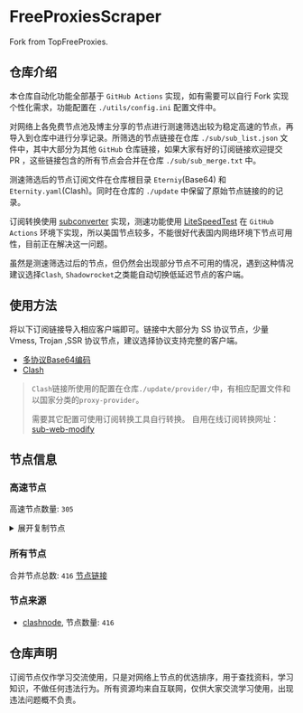 # FreeProxiesScraper

Fork from TopFreeProxies.

## 仓库介绍
本仓库自动化功能全部基于 `GitHub Actions` 实现，如有需要可以自行 Fork 实现个性化需求，功能配置在 `./utils/config.ini` 配置文件中。

对网络上各免费节点池及博主分享的节点进行测速筛选出较为稳定高速的节点，再导入到仓库中进行分享记录。所筛选的节点链接在仓库 `./sub/sub_list.json` 文件中，其中大部分为其他 `GitHub` 仓库链接，如果大家有好的订阅链接欢迎提交 PR ，这些链接包含的所有节点会合并在仓库 `./sub/sub_merge.txt` 中。

测速筛选后的节点订阅文件在仓库根目录 `Eterniy`(Base64) 和 `Eternity.yaml`(Clash)。同时在仓库的 `./update` 中保留了原始节点链接的的记录。

订阅转换使用 [subconverter](https://github.com/tindy2013/subconverter) 实现，测速功能使用 [LiteSpeedTest](https://github.com/xxf098/LiteSpeedTest) 在 `GitHub Actions` 环境下实现，所以美国节点较多，不能很好代表国内网络环境下节点可用性，目前正在解决这一问题。

虽然是测速筛选过后的节点，但仍然会出现部分节点不可用的情况，遇到这种情况建议选择`Clash`, `Shadowrocket`之类能自动切换低延迟节点的客户端。

## 使用方法
将以下订阅链接导入相应客户端即可。链接中大部分为 SS 协议节点，少量 Vmess, Trojan ,SSR 协议节点，建议选择协议支持完整的客户端。

- [多协议Base64编码](https://raw.githubusercontent.com/caijh/FreeProxiesScraper/master/Eternity)
- [Clash](https://raw.githubusercontent.com/caijh/FreeProxiesScraper/master/Eternity.yaml)

>`Clash`链接所使用的配置在仓库`./update/provider/`中，有相应配置文件和以国家分类的`proxy-provider`。
>
>需要其它配置可使用订阅转换工具自行转换。
>自用在线订阅转换网址：[sub-web-modify](https://sub.v1.mk/)

## 节点信息
### 高速节点
高速节点数量: `305`
<details>
  <summary>展开复制节点</summary>

    vmess://eyJ2IjoiMiIsInBzIjoiMDQtMDAwMy1ERSIsImFkZCI6ImpwLTEuYW5ld3N0YXJ0LmN5b3UiLCJwb3J0IjoiNTA2MSIsInR5cGUiOiJub25lIiwiaWQiOiI4ZmU4ZWUyMi1lNzkyLTM2MDAtOGY5ZS0zYWRjZmY5MWIxNWEiLCJhaWQiOiIwIiwibmV0Ijoid3MiLCJwYXRoIjoiLyIsImhvc3QiOiJqcC0xLmFuZXdzdGFydC5jeW91IiwidGxzIjoidGxzIn0=
    vmess://eyJ2IjoiMiIsInBzIjoiMDQtMDAwNC1ERSIsImFkZCI6ImpwNi0xLmFuZXdzdGFydC5jeW91IiwicG9ydCI6IjUwNjEiLCJ0eXBlIjoibm9uZSIsImlkIjoiOGZlOGVlMjItZTc5Mi0zNjAwLThmOWUtM2FkY2ZmOTFiMTVhIiwiYWlkIjoiMCIsIm5ldCI6IndzIiwicGF0aCI6Ii8iLCJob3N0IjoianA2LTEuYW5ld3N0YXJ0LmN5b3UiLCJ0bHMiOiJ0bHMifQ==
    vmess://eyJ2IjoiMiIsInBzIjoiMDQtMDAwNS1ERSIsImFkZCI6InVzLTEuYW5ld3N0YXJ0LmN5b3UiLCJwb3J0IjoiNTA2MSIsInR5cGUiOiJub25lIiwiaWQiOiI4ZmU4ZWUyMi1lNzkyLTM2MDAtOGY5ZS0zYWRjZmY5MWIxNWEiLCJhaWQiOiIwIiwibmV0Ijoid3MiLCJwYXRoIjoiLyIsImhvc3QiOiJ1cy0xLmFuZXdzdGFydC5jeW91IiwidGxzIjoidGxzIn0=
    vmess://eyJ2IjoiMiIsInBzIjoiMDQtMDAwNi1ERSIsImFkZCI6InVzNi0xLmFuZXdzdGFydC5jeW91IiwicG9ydCI6IjUwNjEiLCJ0eXBlIjoibm9uZSIsImlkIjoiOGZlOGVlMjItZTc5Mi0zNjAwLThmOWUtM2FkY2ZmOTFiMTVhIiwiYWlkIjoiMCIsIm5ldCI6IndzIiwicGF0aCI6Ii8iLCJob3N0IjoidXM2LTEuYW5ld3N0YXJ0LmN5b3UiLCJ0bHMiOiJ0bHMifQ==
    trojan://c18c641c-4b4e-3a56-a833-547431535747@178.239.124.90:443?allowInsecure=1&sni=cloudsync-prod.s3.amazonaws.com#04-0007-JP
    trojan://c18c641c-4b4e-3a56-a833-547431535747@43.160.203.70:443?allowInsecure=1&sni=upos-hz-mirrorakam.akamaized.net#04-0008-SG
    vmess://eyJ2IjoiMiIsInBzIjoiMDQtMDEwOS1SRUxBWSIsImFkZCI6InM0LmRiLWxpbmswMi50b3AiLCJwb3J0IjoiMjA4NiIsInR5cGUiOiJub25lIiwiaWQiOiI0Yjk0Y2EwZi03NGQ1LTM0ZGYtYjlkYy03YjYwYzkzY2YyMjYiLCJhaWQiOiIwIiwibmV0Ijoid3MiLCJwYXRoIjoiL2RhYmFpLmluMTA0LjE4LjMxLjE0NCIsImhvc3QiOiJzNC5kYi1saW5rMDIudG9wIiwidGxzIjoiIn0=
    vmess://eyJ2IjoiMiIsInBzIjoiMDQtMDExMC1SRUxBWSIsImFkZCI6InMxLmRiLWxpbmswMi50b3AiLCJwb3J0IjoiODA4MCIsInR5cGUiOiJub25lIiwiaWQiOiI0Yjk0Y2EwZi03NGQ1LTM0ZGYtYjlkYy03YjYwYzkzY2YyMjYiLCJhaWQiOiIwIiwibmV0Ijoid3MiLCJwYXRoIjoiL2RhYmFpLmluMTA0LjE2LjE0LjIwMCIsImhvc3QiOiJzMS5kYi1saW5rMDIudG9wIiwidGxzIjoiIn0=
    vmess://eyJ2IjoiMiIsInBzIjoiMDQtMDExMS1SRUxBWSIsImFkZCI6InM1LmNuLWRiLnRvcCIsInBvcnQiOiI4MCIsInR5cGUiOiJub25lIiwiaWQiOiI0Yjk0Y2EwZi03NGQ1LTM0ZGYtYjlkYy03YjYwYzkzY2YyMjYiLCJhaWQiOiIwIiwibmV0Ijoid3MiLCJwYXRoIjoiL2RhYmFpLmluMTcyLjY0LjM2LjE3MyIsImhvc3QiOiJzNS5jbi1kYi50b3AiLCJ0bHMiOiIifQ==
    vmess://eyJ2IjoiMiIsInBzIjoiMDQtMDExMi1SRUxBWSIsImFkZCI6InMyLmNuLWRiLnRvcCIsInBvcnQiOiIyMDk1IiwidHlwZSI6Im5vbmUiLCJpZCI6IjRiOTRjYTBmLTc0ZDUtMzRkZi1iOWRjLTdiNjBjOTNjZjIyNiIsImFpZCI6IjAiLCJuZXQiOiJ3cyIsInBhdGgiOiIvZGFiYWkuaW4xMDQuMjEuNDAuNzEiLCJob3N0IjoiczIuY24tZGIudG9wIiwidGxzIjoiIn0=
    vmess://eyJ2IjoiMiIsInBzIjoiMDQtMDExMy1SRUxBWSIsImFkZCI6InMzLmNuLWRiLnRvcCIsInBvcnQiOiI4MCIsInR5cGUiOiJub25lIiwiaWQiOiI0Yjk0Y2EwZi03NGQ1LTM0ZGYtYjlkYy03YjYwYzkzY2YyMjYiLCJhaWQiOiIwIiwibmV0Ijoid3MiLCJwYXRoIjoiL2RhYmFpLmluMTcyLjY3LjYzLjI1MiIsImhvc3QiOiJzMy5jbi1kYi50b3AiLCJ0bHMiOiIifQ==
    vmess://eyJ2IjoiMiIsInBzIjoiMDQtMDExNC1SRUxBWSIsImFkZCI6InMxLmRiLWxpbmswMi50b3AiLCJwb3J0IjoiMjA1MiIsInR5cGUiOiJub25lIiwiaWQiOiI0Yjk0Y2EwZi03NGQ1LTM0ZGYtYjlkYy03YjYwYzkzY2YyMjYiLCJhaWQiOiIwIiwibmV0Ijoid3MiLCJwYXRoIjoiL2RhYmFpLmluMTA0LjE2Ljk4LjE1NiIsImhvc3QiOiJzMS5kYi1saW5rMDIudG9wIiwidGxzIjoiIn0=
    vmess://eyJ2IjoiMiIsInBzIjoiMDQtMDExNS1SRUxBWSIsImFkZCI6InM0LmNuLWRiLnRvcCIsInBvcnQiOiIyMDgyIiwidHlwZSI6Im5vbmUiLCJpZCI6IjRiOTRjYTBmLTc0ZDUtMzRkZi1iOWRjLTdiNjBjOTNjZjIyNiIsImFpZCI6IjAiLCJuZXQiOiJ3cyIsInBhdGgiOiIvZGFiYWkuaW4xMDQuMjUuMjU0LjEyMCIsImhvc3QiOiJzNC5jbi1kYi50b3AiLCJ0bHMiOiIifQ==
    vmess://eyJ2IjoiMiIsInBzIjoiMDQtMDExNi1OT1dIRVJFIiwiYWRkIjoiMTIubWFtYW1hamQuc2l0ZSIsInBvcnQiOiIyMzYxMiIsInR5cGUiOiJub25lIiwiaWQiOiIxZTk2YWNmMi1lNTFmLTNiYjQtODY0Mi1jMjIyNjYyYzkwODAiLCJhaWQiOiIyIiwibmV0Ijoid3MiLCJwYXRoIjoiLyIsImhvc3QiOiIxMi5tYW1hbWFqZC5zaXRlIiwidGxzIjoiIn0=
    vmess://eyJ2IjoiMiIsInBzIjoiMDQtMDExNy1DTiIsImFkZCI6IjE3Lm1hbWFtYWpkLnNpdGUiLCJwb3J0IjoiMjM2MTciLCJ0eXBlIjoibm9uZSIsImlkIjoiMWU5NmFjZjItZTUxZi0zYmI0LTg2NDItYzIyMjY2MmM5MDgwIiwiYWlkIjoiMiIsIm5ldCI6IndzIiwicGF0aCI6Ii8iLCJob3N0IjoiMTcubWFtYW1hamQuc2l0ZSIsInRscyI6IiJ9
    vmess://eyJ2IjoiMiIsInBzIjoiMDQtMDExOC1DTiIsImFkZCI6IjExLm1hbWFtYWpkLnNpdGUiLCJwb3J0IjoiMjM2MTEiLCJ0eXBlIjoibm9uZSIsImlkIjoiMWU5NmFjZjItZTUxZi0zYmI0LTg2NDItYzIyMjY2MmM5MDgwIiwiYWlkIjoiMiIsIm5ldCI6IndzIiwicGF0aCI6Ii8iLCJob3N0IjoiMTEubWFtYW1hamQuc2l0ZSIsInRscyI6IiJ9
    vmess://eyJ2IjoiMiIsInBzIjoiMDQtMDExOS1DTiIsImFkZCI6IjE5Lm1hbWFtYWpkLnNpdGUiLCJwb3J0IjoiMjM2MTkiLCJ0eXBlIjoibm9uZSIsImlkIjoiMWU5NmFjZjItZTUxZi0zYmI0LTg2NDItYzIyMjY2MmM5MDgwIiwiYWlkIjoiMiIsIm5ldCI6IndzIiwicGF0aCI6Ii8iLCJob3N0IjoiMTkubWFtYW1hamQuc2l0ZSIsInRscyI6IiJ9
    vmess://eyJ2IjoiMiIsInBzIjoiMDQtMDEyMC1DTiIsImFkZCI6IjE2Lm1hbWFtYWpkLnNpdGUiLCJwb3J0IjoiMjM2MTYiLCJ0eXBlIjoibm9uZSIsImlkIjoiMWU5NmFjZjItZTUxZi0zYmI0LTg2NDItYzIyMjY2MmM5MDgwIiwiYWlkIjoiMiIsIm5ldCI6IndzIiwicGF0aCI6Ii8iLCJob3N0IjoiMTYubWFtYW1hamQuc2l0ZSIsInRscyI6IiJ9
    vmess://eyJ2IjoiMiIsInBzIjoiMDQtMDEyMS1DTiIsImFkZCI6IjE4Lm1hbWFtYWpkLnNpdGUiLCJwb3J0IjoiMjM2MTgiLCJ0eXBlIjoibm9uZSIsImlkIjoiMWU5NmFjZjItZTUxZi0zYmI0LTg2NDItYzIyMjY2MmM5MDgwIiwiYWlkIjoiMiIsIm5ldCI6IndzIiwicGF0aCI6Ii8iLCJob3N0IjoiMTgubWFtYW1hamQuc2l0ZSIsInRscyI6IiJ9
    vmess://eyJ2IjoiMiIsInBzIjoiMDQtMDEyMi1OT1dIRVJFIiwiYWRkIjoiMTUubWFtYW1hamQuc2l0ZSIsInBvcnQiOiIyMzYxNSIsInR5cGUiOiJub25lIiwiaWQiOiIxZTk2YWNmMi1lNTFmLTNiYjQtODY0Mi1jMjIyNjYyYzkwODAiLCJhaWQiOiIyIiwibmV0Ijoid3MiLCJwYXRoIjoiLyIsImhvc3QiOiIxNS5tYW1hbWFqZC5zaXRlIiwidGxzIjoiIn0=
    vmess://eyJ2IjoiMiIsInBzIjoiMDQtMDEyMy1OT1dIRVJFIiwiYWRkIjoiNS5tYW1hbWFqZC5zaXRlIiwicG9ydCI6IjIzNjA1IiwidHlwZSI6Im5vbmUiLCJpZCI6IjFlOTZhY2YyLWU1MWYtM2JiNC04NjQyLWMyMjI2NjJjOTA4MCIsImFpZCI6IjIiLCJuZXQiOiJ3cyIsInBhdGgiOiIvIiwiaG9zdCI6IjUubWFtYW1hamQuc2l0ZSIsInRscyI6IiJ9
    vmess://eyJ2IjoiMiIsInBzIjoiMDQtMDEyNC1DTiIsImFkZCI6IjEzLm1hbWFtYWpkLnNpdGUiLCJwb3J0IjoiMjM2MTMiLCJ0eXBlIjoibm9uZSIsImlkIjoiMWU5NmFjZjItZTUxZi0zYmI0LTg2NDItYzIyMjY2MmM5MDgwIiwiYWlkIjoiMiIsIm5ldCI6IndzIiwicGF0aCI6Ii8iLCJob3N0IjoiMTMubWFtYW1hamQuc2l0ZSIsInRscyI6IiJ9
    vmess://eyJ2IjoiMiIsInBzIjoiMDQtMDEyNS1DTiIsImFkZCI6IjE0Lm1hbWFtYWpkLnNpdGUiLCJwb3J0IjoiMjM2MTQiLCJ0eXBlIjoibm9uZSIsImlkIjoiMWU5NmFjZjItZTUxZi0zYmI0LTg2NDItYzIyMjY2MmM5MDgwIiwiYWlkIjoiMiIsIm5ldCI6IndzIiwicGF0aCI6Ii8iLCJob3N0IjoiMTQubWFtYW1hamQuc2l0ZSIsInRscyI6IiJ9
    trojan://5ac4e6b4-239e-33ac-9d82-565a2fec9d64@178.239.124.90:443?allowInsecure=1&sni=akamai.cdn.steampipe.steamcontent.com#04-0453-JP
    trojan://5ac4e6b4-239e-33ac-9d82-565a2fec9d64@43.160.203.70:443?allowInsecure=1&sni=origin-a.akamaihd.net#04-0454-SG
    trojan://5ac4e6b4-239e-33ac-9d82-565a2fec9d64@vd0ee3cg.cs53rvhb.aliyunglsb.com:443?allowInsecure=1&sni=edge.steam-dns.top.comcast.net#04-0455-US
    trojan://1f7b062f-3f47-32fa-b9b4-9b6bcf52e71d@178.239.124.90:443?allowInsecure=1&sni=steampipe-kr.akamaized.net#04-0456-JP
    trojan://1f7b062f-3f47-32fa-b9b4-9b6bcf52e71d@43.160.203.70:443?allowInsecure=1&sni=steampipe.akamaized.net#04-0457-SG
    trojan://1f7b062f-3f47-32fa-b9b4-9b6bcf52e71d@vd0ee3cg.cs53rvhb.aliyunglsb.com:443?allowInsecure=1&sni=www.microsoft365.com#04-0458-US
    trojan://ef440878-dc8e-3d2e-a795-964fa20bb7ab@178.239.124.90:443?allowInsecure=1&sni=akamai.cdn.steampipe.steamcontent.com#04-0459-JP
    trojan://ef440878-dc8e-3d2e-a795-964fa20bb7ab@43.160.203.70:443?allowInsecure=1&sni=origin-a.akamaihd.net#04-0460-SG
    trojan://ef440878-dc8e-3d2e-a795-964fa20bb7ab@vd0ee3cg.cs53rvhb.aliyunglsb.com:443?allowInsecure=1&sni=edge.steam-dns.top.comcast.net#04-0461-US
    trojan://8d567a20-65e0-3c69-ba4f-8fa0d65f5783@178.239.124.90:443?allowInsecure=1&sni=fastly.cdn.steampipe.steamcontent.com#04-0462-JP
    trojan://8d567a20-65e0-3c69-ba4f-8fa0d65f5783@43.160.203.70:443?allowInsecure=1&sni=fastly.cdn.steampipe.steamcontent.com#04-0463-SG
    trojan://8d567a20-65e0-3c69-ba4f-8fa0d65f5783@vd0ee3cg.cs53rvhb.aliyunglsb.com:443?allowInsecure=1&sni=steamcdn-a.akamaihd.net#04-0464-US
    trojan://99a96cc1-e4e8-3ce7-bd39-bd0831f2d2cd@178.239.124.90:443?allowInsecure=1&sni=cloudsync-prod.s3.amazonaws.com#04-0465-JP
    trojan://99a96cc1-e4e8-3ce7-bd39-bd0831f2d2cd@43.160.203.70:443?allowInsecure=1&sni=upos-hz-mirrorakam.akamaized.net#04-0466-SG
    trojan://99a96cc1-e4e8-3ce7-bd39-bd0831f2d2cd@vd0ee3cg.cs53rvhb.aliyunglsb.com:443?allowInsecure=1&sni=steampipe-partner.akamaized.net#04-0467-US
    trojan://400cc531-5230-3679-b357-57d2bd84770f@178.239.124.90:443?allowInsecure=1&sni=akamai.cdn.steampipe.steamcontent.com#04-0468-JP
    trojan://400cc531-5230-3679-b357-57d2bd84770f@43.160.203.70:443?allowInsecure=1&sni=origin-a.akamaihd.net#04-0469-SG
    trojan://400cc531-5230-3679-b357-57d2bd84770f@vd0ee3cg.cs53rvhb.aliyunglsb.com:443?allowInsecure=1&sni=edge.steam-dns.top.comcast.net#04-0470-US
    trojan://6ee87a0d-51a3-375f-b9be-5ba3b7f092de@178.239.124.90:443?allowInsecure=1&sni=edge.steam-dns.top.comcast.net#04-0471-JP
    trojan://6ee87a0d-51a3-375f-b9be-5ba3b7f092de@43.160.203.70:443?allowInsecure=1&sni=steampipe-kr.akamaized.net#04-0472-SG
    trojan://6ee87a0d-51a3-375f-b9be-5ba3b7f092de@vd0ee3cg.cs53rvhb.aliyunglsb.com:443?allowInsecure=1&sni=origin-a.akamaihd.net#04-0473-US
    trojan://0ac885c8-60cb-3701-831b-25ce34ce1156@178.239.124.90:443?allowInsecure=1&sni=cloudsync-prod.s3.amazonaws.com#04-0474-JP
    trojan://0ac885c8-60cb-3701-831b-25ce34ce1156@43.160.203.70:443?allowInsecure=1&sni=upos-hz-mirrorakam.akamaized.net#04-0475-SG
    trojan://0ac885c8-60cb-3701-831b-25ce34ce1156@vd0ee3cg.cs53rvhb.aliyunglsb.com:443?allowInsecure=1&sni=steampipe-partner.akamaized.net#04-0476-US
    trojan://c24b1c03-c1c2-317e-899a-395b4dfc6884@178.239.124.90:443?allowInsecure=1&sni=steamcdn-a.akamaihd.net#04-0477-JP
    trojan://c24b1c03-c1c2-317e-899a-395b4dfc6884@43.160.203.70:443?allowInsecure=1&sni=cloudsync-prod.s3.amazonaws.com#04-0478-SG
    trojan://c24b1c03-c1c2-317e-899a-395b4dfc6884@vd0ee3cg.cs53rvhb.aliyunglsb.com:443?allowInsecure=1&sni=fastly.cdn.steampipe.steamcontent.com#04-0479-US
    trojan://3240a66d-68bd-3ad2-939b-b1a94782e384@178.239.124.90:443?allowInsecure=1&sni=edge.steam-dns.top.comcast.net#04-0480-JP
    trojan://3240a66d-68bd-3ad2-939b-b1a94782e384@43.160.203.70:443?allowInsecure=1&sni=steampipe-kr.akamaized.net#04-0481-SG
    trojan://3240a66d-68bd-3ad2-939b-b1a94782e384@vd0ee3cg.cs53rvhb.aliyunglsb.com:443?allowInsecure=1&sni=origin-a.akamaihd.net#04-0482-US
    trojan://e09cee68-cc19-38b8-8bdd-7522ab61efc0@178.239.124.90:443?allowInsecure=1&sni=cloudsync-prod.s3.amazonaws.com#04-0483-JP
    trojan://e09cee68-cc19-38b8-8bdd-7522ab61efc0@43.160.203.70:443?allowInsecure=1&sni=upos-hz-mirrorakam.akamaized.net#04-0484-SG
    trojan://26b53096-5d2d-3ab8-9bc9-211e85886ce2@178.239.124.90:443?allowInsecure=1&sni=steampipe-partner.akamaized.net#04-0485-JP
    trojan://26b53096-5d2d-3ab8-9bc9-211e85886ce2@43.160.203.70:443?allowInsecure=1&sni=akamai.cdn.steampipe.steamcontent.com#04-0486-SG
    trojan://600d950a-8d82-336c-b3ca-25b684b8cfd8@178.239.124.90:443?allowInsecure=1&sni=edge.steam-dns.top.comcast.net#04-0487-JP
    trojan://600d950a-8d82-336c-b3ca-25b684b8cfd8@43.160.203.70:443?allowInsecure=1&sni=steampipe-kr.akamaized.net#04-0488-SG
    trojan://e3fa8a8b-0ed4-3235-a5ca-8ff240e11581@178.239.124.90:443?allowInsecure=1&sni=www.microsoft365.com#04-0489-JP
    trojan://e3fa8a8b-0ed4-3235-a5ca-8ff240e11581@43.160.203.70:443?allowInsecure=1&sni=fastly.cdn.steampipe.steamcontent.com#04-0490-SG
    trojan://84e2d813-b4a1-37b8-82bb-74aaa787cc3a@178.239.124.90:443?allowInsecure=1&sni=steamcdn-a.akamaihd.net#04-0491-JP
    trojan://f6eb122b-fda8-368c-b06d-791563c02d60@178.239.124.90:443?allowInsecure=1&sni=steampipe-partner.akamaized.net#04-0492-JP
    trojan://f6eb122b-fda8-368c-b06d-791563c02d60@43.160.203.70:443?allowInsecure=1&sni=akamai.cdn.steampipe.steamcontent.com#04-0493-SG
    trojan://ee426bc9-da14-348e-b9ce-fc6b8b9c3607@178.239.124.90:443?allowInsecure=1&sni=edge.steam-dns.top.comcast.net#04-0494-JP
    trojan://ee426bc9-da14-348e-b9ce-fc6b8b9c3607@43.160.203.70:443?allowInsecure=1&sni=steampipe-kr.akamaized.net#04-0495-SG
    trojan://bf159670-2912-3490-97cc-17f2779a4507@178.239.124.90:443?allowInsecure=1&sni=origin-a.akamaihd.net#04-0496-JP
    trojan://bf159670-2912-3490-97cc-17f2779a4507@43.160.203.70:443?allowInsecure=1&sni=www.microsoft365.com#04-0497-SG
    trojan://6da21942-1a23-30c4-ae5b-a8c102a44345@178.239.124.90:443?allowInsecure=1&sni=steampipe.akamaized.net#04-0498-JP
    trojan://6da21942-1a23-30c4-ae5b-a8c102a44345@43.160.203.70:443?allowInsecure=1&sni=steamcdn-a.akamaihd.net#04-0499-SG
    trojan://240a1bb7-9257-3ab7-a73e-912e9da1816f@178.239.124.90:443?allowInsecure=1&sni=edge.steam-dns.top.comcast.net#04-0500-JP
    trojan://240a1bb7-9257-3ab7-a73e-912e9da1816f@43.160.203.70:443?allowInsecure=1&sni=steampipe-kr.akamaized.net#04-0501-SG
    trojan://3cb9b0ff-bcfd-351d-bf41-5eda81110683@178.239.124.90:443?allowInsecure=1&sni=origin-a.akamaihd.net#04-0502-JP
    trojan://3cb9b0ff-bcfd-351d-bf41-5eda81110683@43.160.203.70:443?allowInsecure=1&sni=www.microsoft365.com#04-0503-SG
    trojan://1f717eb9-e8a6-3367-a61f-bc7b49d60309@178.239.124.90:443?allowInsecure=1&sni=steampipe.akamaized.net#04-0504-JP
    trojan://1f717eb9-e8a6-3367-a61f-bc7b49d60309@43.160.203.70:443?allowInsecure=1&sni=steamcdn-a.akamaihd.net#04-0505-SG
    trojan://c3e05e3e-6a00-3500-9ab2-d21d5c078b09@178.239.124.90:443?allowInsecure=1&sni=upos-hz-mirrorakam.akamaized.net#04-0506-JP
    trojan://c3e05e3e-6a00-3500-9ab2-d21d5c078b09@43.160.203.70:443?allowInsecure=1&sni=edge.steam-dns.top.comcast.net#04-0507-SG
    trojan://9be6bb9c-7b59-3d99-b60d-a1e0f3daf40c@178.239.124.90:443?allowInsecure=1&sni=origin-a.akamaihd.net#04-0508-JP
    trojan://9be6bb9c-7b59-3d99-b60d-a1e0f3daf40c@43.160.203.70:443?allowInsecure=1&sni=www.microsoft365.com#04-0509-SG
    trojan://3962543f-3882-3016-8e38-26a79a79a535@178.239.124.90:443?allowInsecure=1&sni=steampipe.akamaized.net#04-0510-JP
    trojan://3962543f-3882-3016-8e38-26a79a79a535@43.160.203.70:443?allowInsecure=1&sni=steamcdn-a.akamaihd.net#04-0511-SG
    trojan://c96e8365-b5c6-3591-bcc5-ade5db81d678@178.239.124.90:443?allowInsecure=1&sni=upos-hz-mirrorakam.akamaized.net#04-0512-JP
    trojan://c96e8365-b5c6-3591-bcc5-ade5db81d678@43.160.203.70:443?allowInsecure=1&sni=edge.steam-dns.top.comcast.net#04-0513-SG
    trojan://d5b58dc6-edfd-33a4-ab5b-be8860d7b75f@178.239.124.90:443?allowInsecure=1&sni=origin-a.akamaihd.net#04-0514-JP
    trojan://d5b58dc6-edfd-33a4-ab5b-be8860d7b75f@43.160.203.70:443?allowInsecure=1&sni=www.microsoft365.com#04-0515-SG
    trojan://c4a6ce51-630d-3d26-b5ce-c5428c4b3d71@178.239.124.90:443?allowInsecure=1&sni=steampipe.akamaized.net#04-0516-JP
    trojan://e45c7a00-7c1b-3301-8a1e-ffd7bb5e7837@178.239.124.90:443?allowInsecure=1&sni=fastly.cdn.steampipe.steamcontent.com#04-0517-JP
    trojan://e45c7a00-7c1b-3301-8a1e-ffd7bb5e7837@43.160.203.70:443?allowInsecure=1&sni=steampipe-partner.akamaized.net#04-0518-SG
    trojan://456fabc3-ce71-3f17-9281-9f4439a9fae4@178.239.124.90:443?allowInsecure=1&sni=upos-hz-mirrorakam.akamaized.net#04-0519-JP
    trojan://456fabc3-ce71-3f17-9281-9f4439a9fae4@43.160.203.70:443?allowInsecure=1&sni=edge.steam-dns.top.comcast.net#04-0520-SG
    trojan://6291fb2e-b0b1-3ad4-a57a-9165260696c8@178.239.124.90:443?allowInsecure=1&sni=origin-a.akamaihd.net#04-0521-JP
    trojan://6291fb2e-b0b1-3ad4-a57a-9165260696c8@43.160.203.70:443?allowInsecure=1&sni=www.microsoft365.com#04-0522-SG
    trojan://01be16a2-346e-3a89-acb4-58dccd73ea11@178.239.124.90:443?allowInsecure=1&sni=steampipe.akamaized.net#04-0523-JP
    trojan://01be16a2-346e-3a89-acb4-58dccd73ea11@43.160.203.70:443?allowInsecure=1&sni=steamcdn-a.akamaihd.net#04-0524-SG
    trojan://6edbda9e-9cc6-369a-a592-0cd2f2ef8515@178.239.124.90:443?allowInsecure=1&sni=fastly.cdn.steampipe.steamcontent.com#04-0525-JP
    trojan://6edbda9e-9cc6-369a-a592-0cd2f2ef8515@43.160.203.70:443?allowInsecure=1&sni=steampipe-partner.akamaized.net#04-0526-SG
    trojan://3bd2b015-1dd7-3868-af31-7effae30ba27@178.239.124.90:443?allowInsecure=1&sni=upos-hz-mirrorakam.akamaized.net#04-0527-JP
    trojan://3bd2b015-1dd7-3868-af31-7effae30ba27@43.160.203.70:443?allowInsecure=1&sni=edge.steam-dns.top.comcast.net#04-0528-SG
    trojan://37b11a8b-95a7-34c5-8137-acf936008424@178.239.124.90:443?allowInsecure=1&sni=steamcdn-a.akamaihd.net#04-0529-JP
    trojan://7de445b4-48b5-3fbc-a1c2-984c0282219e@178.239.124.90:443?allowInsecure=1&sni=steampipe-partner.akamaized.net#04-0530-JP
    trojan://ea67814b-f83e-3cb1-be58-c8ea0182e9fc@178.239.124.90:443?allowInsecure=1&sni=edge.steam-dns.top.comcast.net#04-0531-JP
    trojan://ea67814b-f83e-3cb1-be58-c8ea0182e9fc@43.160.203.70:443?allowInsecure=1&sni=steampipe-kr.akamaized.net#04-0532-SG
    trojan://8d8dca70-790e-3661-90bf-23d684bb661e@178.239.124.90:443?allowInsecure=1&sni=www.microsoft365.com#04-0533-JP
    trojan://8d8dca70-790e-3661-90bf-23d684bb661e@43.160.203.70:443?allowInsecure=1&sni=fastly.cdn.steampipe.steamcontent.com#04-0534-SG
    trojan://a3d484bb-b94a-3320-a887-8abce2a8b63f@178.239.124.90:443?allowInsecure=1&sni=steamcdn-a.akamaihd.net#04-0535-JP
    trojan://6dd5c00d-4177-30b8-8395-569229594c4d@178.239.124.90:443?allowInsecure=1&sni=steampipe-partner.akamaized.net#04-0536-JP
    trojan://6dd5c00d-4177-30b8-8395-569229594c4d@43.160.203.70:443?allowInsecure=1&sni=akamai.cdn.steampipe.steamcontent.com#04-0537-SG
    trojan://cf7a6207-a4cb-3269-bb56-3954605d091e@178.239.124.90:443?allowInsecure=1&sni=edge.steam-dns.top.comcast.net#04-0538-JP
    trojan://cf7a6207-a4cb-3269-bb56-3954605d091e@43.160.203.70:443?allowInsecure=1&sni=steampipe-kr.akamaized.net#04-0539-SG
    trojan://09c23def-aca6-3ea0-9bca-efc2589e06fb@178.239.124.90:443?allowInsecure=1&sni=steampipe-kr.akamaized.net#04-0540-JP
    trojan://676e1b23-6a4b-3fab-ac19-1ec68d9e67cc@43.160.203.70:443?allowInsecure=1&sni=fastly.cdn.steampipe.steamcontent.com#04-0542-SG
    trojan://tg-fq521free@216.24.57.30:443?allowInsecure=1&sni=torjan.xn--xhq44j.eu.org&ws=1&wspath=%2525252F#05-0545-US
    trojan://Aimer@188.164.159.107:2096?allowInsecure=1&sni=epga.aimercc.dpdns.org&ws=1&wspath=%2525252F%2525253Fed%2525253D2560#09-0181-RELAY
    trojan://Aimer@188.164.159.241:2096?allowInsecure=1&sni=epga.aimercc.dpdns.org&ws=1&wspath=%2525252F%2525253Fed%2525253D2560#09-0182-RELAY
    trojan://Aimer@188.164.159.18:443?allowInsecure=1&sni=epga.aimercc.dpdns.org&ws=1&wspath=%2525252F%2525253Fed%2525253D2560#09-0183-RELAY
    trojan://Aimer@188.164.159.55:2096?allowInsecure=1&sni=epga.aimercc.dpdns.org&ws=1&wspath=%2525252F%2525253Fed%2525253D2560#09-0184-RELAY
    trojan://Aimer@188.164.159.171:443?allowInsecure=1&sni=epga.aimercc.dpdns.org&ws=1&wspath=%2525252F%2525253Fed%2525253D2560#09-0185-RELAY
    trojan://Aimer@154.211.8.240:443?allowInsecure=1&sni=epga.aimercc.dpdns.org&ws=1&wspath=%2525252F%2525253Fed%2525253D2560#09-0202-RELAY
    trojan://Aimer@154.211.8.227:2087?allowInsecure=1&sni=epga.aimercc.dpdns.org&ws=1&wspath=%2525252F%2525253Fed%2525253D2560#09-0203-RELAY
    trojan://Aimer@154.211.8.12:2096?allowInsecure=1&sni=epga.aimercc.dpdns.org&ws=1&wspath=%2525252F%2525253Fed%2525253D2560#09-0204-RELAY
    trojan://Aimer@103.116.7.103:2083?allowInsecure=1&sni=epga.aimercc.dpdns.org&ws=1&wspath=%2525252F%2525253Fed%2525253D2560#09-0207-RELAY
    trojan://Aimer@103.116.7.100:2087?allowInsecure=1&sni=epga.aimercc.dpdns.org&ws=1&wspath=%2525252F%2525253Fed%2525253D2560#09-0208-RELAY
    trojan://Aimer@103.116.7.220:2096?allowInsecure=1&sni=epga.aimercc.dpdns.org&ws=1&wspath=%2525252F%2525253Fed%2525253D2560#09-0209-RELAY
    trojan://Aimer@31.43.179.27:443?allowInsecure=1&sni=epga.aimercc.dpdns.org&ws=1&wspath=%2525252F%2525253Fed%2525253D2560#09-0211-RELAY
    trojan://Aimer@154.197.64.189:2087?allowInsecure=1&sni=epga.aimercc.dpdns.org&ws=1&wspath=%2525252F%2525253Fed%2525253D2560#09-0213-RELAY
    trojan://Aimer@154.197.64.252:443?allowInsecure=1&sni=epga.aimercc.dpdns.org&ws=1&wspath=%2525252F%2525253Fed%2525253D2560#09-0214-RELAY
    trojan://Aimer@154.197.64.62:2083?allowInsecure=1&sni=epga.aimercc.dpdns.org&ws=1&wspath=%2525252F%2525253Fed%2525253D2560#09-0215-RELAY
    trojan://Aimer@154.197.64.219:2083?allowInsecure=1&sni=epga.aimercc.dpdns.org&ws=1&wspath=%2525252F%2525253Fed%2525253D2560#09-0216-RELAY
    trojan://Aimer@154.83.2.88:2083?allowInsecure=1&sni=epga.aimercc.dpdns.org&ws=1&wspath=%2525252F%2525253Fed%2525253D2560#09-0217-RELAY
    trojan://Aimer@154.197.64.196:2087?allowInsecure=1&sni=epga.aimercc.dpdns.org&ws=1&wspath=%2525252F%2525253Fed%2525253D2560#09-0218-RELAY
    trojan://Aimer@27.50.49.136:443?allowInsecure=1&sni=epga.aimercc.dpdns.org&ws=1&wspath=%2525252F%2525253Fed%2525253D2560#09-0220-RELAY
    trojan://Aimer@27.50.49.47:2083?allowInsecure=1&sni=epga.aimercc.dpdns.org&ws=1&wspath=%2525252F%2525253Fed%2525253D2560#09-0221-RELAY
    trojan://Aimer@27.50.48.115:2087?allowInsecure=1&sni=epga.aimercc.dpdns.org&ws=1&wspath=%2525252F%2525253Fed%2525253D2560#09-0222-RELAY
    trojan://Aimer@27.50.49.251:2083?allowInsecure=1&sni=epga.aimercc.dpdns.org&ws=1&wspath=%2525252F%2525253Fed%2525253D2560#09-0223-RELAY
    trojan://Aimer@27.50.49.209:2087?allowInsecure=1&sni=epga.aimercc.dpdns.org&ws=1&wspath=%2525252F%2525253Fed%2525253D2560#09-0224-RELAY
    trojan://Aimer@27.50.49.177:8443?allowInsecure=1&sni=epga.aimercc.dpdns.org&ws=1&wspath=%2525252F%2525253Fed%2525253D2560#09-0225-RELAY
    trojan://Aimer@92.243.74.180:8443?allowInsecure=1&sni=epga.aimercc.dpdns.org&ws=1&wspath=%2525252F%2525253Fed%2525253D2560#09-0226-RELAY
    trojan://Aimer@27.50.49.242:8443?allowInsecure=1&sni=epga.aimercc.dpdns.org&ws=1&wspath=%2525252F%2525253Fed%2525253D2560#09-0227-RELAY
    trojan://Aimer@92.243.74.239:8443?allowInsecure=1&sni=epga.aimercc.dpdns.org&ws=1&wspath=%2525252F%2525253Fed%2525253D2560#09-0228-RELAY
    trojan://Aimer@144.34.231.211:443?allowInsecure=1&sni=epga.aimercc.dpdns.org&ws=1&wspath=%2525252F%2525253Fed%2525253D2560#09-0239-US
    trojan://Aimer@154.21.82.84:54626?allowInsecure=1&sni=epga.aimercc.dpdns.org&ws=1&wspath=%2525252F%2525253Fed%2525253D2560#09-0240-US
    trojan://Aimer@154.17.12.30:7000?allowInsecure=1&sni=epga.aimercc.dpdns.org&ws=1&wspath=%2525252F%2525253Fed%2525253D2560#09-0241-US
    trojan://Aimer@154.17.29.47:37802?allowInsecure=1&sni=epga.aimercc.dpdns.org&ws=1&wspath=%2525252F%2525253Fed%2525253D2560#09-0242-US
    trojan://Aimer@154.17.29.55:35307?allowInsecure=1&sni=epga.aimercc.dpdns.org&ws=1&wspath=%2525252F%2525253Fed%2525253D2560#09-0243-US
    trojan://Aimer@154.17.21.201:8443?allowInsecure=1&sni=epga.aimercc.dpdns.org&ws=1&wspath=%2525252F%2525253Fed%2525253D2560#09-0244-US
    trojan://Aimer@154.17.228.151:51839?allowInsecure=1&sni=epga.aimercc.dpdns.org&ws=1&wspath=%2525252F%2525253Fed%2525253D2560#09-0245-US
    trojan://Aimer@154.17.228.19:24869?allowInsecure=1&sni=epga.aimercc.dpdns.org&ws=1&wspath=%2525252F%2525253Fed%2525253D2560#09-0246-US
    trojan://Aimer@23.106.159.63:12110?allowInsecure=1&sni=epga.aimercc.dpdns.org&ws=1&wspath=%2525252F%2525253Fed%2525253D2560#09-0247-US
    trojan://Aimer@154.26.182.37:443?allowInsecure=1&sni=epga.aimercc.dpdns.org&ws=1&wspath=%2525252F%2525253Fed%2525253D2560#09-0248-US
    trojan://Aimer@38.60.92.89:8443?allowInsecure=1&sni=epga.aimercc.dpdns.org&ws=1&wspath=%2525252F%2525253Fed%2525253D2560#09-0249-US
    trojan://Aimer@38.60.92.125:8443?allowInsecure=1&sni=epga.aimercc.dpdns.org&ws=1&wspath=%2525252F%2525253Fed%2525253D2560#09-0250-US
    trojan://Aimer@108.165.152.241:2053?allowInsecure=1&sni=epga.aimercc.dpdns.org&ws=1&wspath=%2525252F%2525253Fed%2525253D2560#09-0251-RELAY
    trojan://Aimer@160.79.105.156:2083?allowInsecure=1&sni=epga.aimercc.dpdns.org&ws=1&wspath=%2525252F%2525253Fed%2525253D2560#09-0252-US
    trojan://Aimer@199.34.228.50:2053?allowInsecure=1&sni=epga.aimercc.dpdns.org&ws=1&wspath=%2525252F%2525253Fed%2525253D2560#09-0253-US
    trojan://Aimer@23.106.155.178:802?allowInsecure=1&sni=epga.aimercc.dpdns.org&ws=1&wspath=%2525252F%2525253Fed%2525253D2560#09-0254-US
    trojan://Aimer@167.68.4.199:2053?allowInsecure=1&sni=epga.aimercc.dpdns.org&ws=1&wspath=%2525252F%2525253Fed%2525253D2560#09-0255-RELAY
    trojan://Aimer@108.165.152.92:2053?allowInsecure=1&sni=epga.aimercc.dpdns.org&ws=1&wspath=%2525252F%2525253Fed%2525253D2560#09-0256-RELAY
    trojan://Aimer@192.9.139.160:443?allowInsecure=1&sni=epga.aimercc.dpdns.org&ws=1&wspath=%2525252F%2525253Fed%2525253D2560#09-0257-US
    trojan://Aimer@198.62.62.192:2083?allowInsecure=1&sni=epga.aimercc.dpdns.org&ws=1&wspath=%2525252F%2525253Fed%2525253D2560#09-0258-US
    trojan://Aimer@108.165.152.59:2087?allowInsecure=1&sni=epga.aimercc.dpdns.org&ws=1&wspath=%2525252F%2525253Fed%2525253D2560#09-0259-RELAY
    trojan://Aimer@108.165.152.239:8443?allowInsecure=1&sni=epga.aimercc.dpdns.org&ws=1&wspath=%2525252F%2525253Fed%2525253D2560#09-0260-RELAY
    trojan://Aimer@192.200.160.15:8443?allowInsecure=1&sni=epga.aimercc.dpdns.org&ws=1&wspath=%2525252F%2525253Fed%2525253D2560#09-0261-US
    trojan://Aimer@108.165.152.78:2083?allowInsecure=1&sni=epga.aimercc.dpdns.org&ws=1&wspath=%2525252F%2525253Fed%2525253D2560#09-0262-RELAY
    trojan://Aimer@192.0.54.7:443?allowInsecure=1&sni=epga.aimercc.dpdns.org&ws=1&wspath=%2525252F%2525253Fed%2525253D2560#09-0263-US
    trojan://Aimer@192.200.160.35:2083?allowInsecure=1&sni=epga.aimercc.dpdns.org&ws=1&wspath=%2525252F%2525253Fed%2525253D2560#09-0264-US
    trojan://Aimer@154.219.5.56:2087?allowInsecure=1&sni=epga.aimercc.dpdns.org&ws=1&wspath=%2525252F%2525253Fed%2525253D2560#09-0265-PE
    trojan://Aimer@130.250.137.63:2083?allowInsecure=1&sni=epga.aimercc.dpdns.org&ws=1&wspath=%2525252F%2525253Fed%2525253D2560#09-0266-US
    trojan://Aimer@161.145.150.29:2083?allowInsecure=1&sni=epga.aimercc.dpdns.org&ws=1&wspath=%2525252F%2525253Fed%2525253D2560#09-0267-US
    trojan://Aimer@160.79.105.160:8443?allowInsecure=1&sni=epga.aimercc.dpdns.org&ws=1&wspath=%2525252F%2525253Fed%2525253D2560#09-0268-US
    trojan://Aimer@199.34.228.71:8443?allowInsecure=1&sni=epga.aimercc.dpdns.org&ws=1&wspath=%2525252F%2525253Fed%2525253D2560#09-0269-US
    trojan://Aimer@108.165.152.18:2087?allowInsecure=1&sni=epga.aimercc.dpdns.org&ws=1&wspath=%2525252F%2525253Fed%2525253D2560#09-0270-RELAY
    trojan://Aimer@135.84.64.77:2096?allowInsecure=1&sni=epga.aimercc.dpdns.org&ws=1&wspath=%2525252F%2525253Fed%2525253D2560#09-0271-US
    trojan://Aimer@161.145.150.26:2087?allowInsecure=1&sni=epga.aimercc.dpdns.org&ws=1&wspath=%2525252F%2525253Fed%2525253D2560#09-0272-US
    trojan://Aimer@108.165.152.202:2083?allowInsecure=1&sni=epga.aimercc.dpdns.org&ws=1&wspath=%2525252F%2525253Fed%2525253D2560#09-0273-RELAY
    trojan://Aimer@199.34.228.191:2096?allowInsecure=1&sni=epga.aimercc.dpdns.org&ws=1&wspath=%2525252F%2525253Fed%2525253D2560#09-0274-US
    trojan://Aimer@167.68.5.248:2087?allowInsecure=1&sni=epga.aimercc.dpdns.org&ws=1&wspath=%2525252F%2525253Fed%2525253D2560#09-0275-RELAY
    trojan://Aimer@66.81.247.230:2096?allowInsecure=1&sni=epga.aimercc.dpdns.org&ws=1&wspath=%2525252F%2525253Fed%2525253D2560#09-0276-RELAY
    trojan://Aimer@216.24.57.1:2053?allowInsecure=1&sni=epga.aimercc.dpdns.org&ws=1&wspath=%2525252F%2525253Fed%2525253D2560#09-0277-US
    trojan://Aimer@108.165.152.252:2096?allowInsecure=1&sni=epga.aimercc.dpdns.org&ws=1&wspath=%2525252F%2525253Fed%2525253D2560#09-0278-RELAY
    trojan://Aimer@156.225.72.246:2087?allowInsecure=1&sni=epga.aimercc.dpdns.org&ws=1&wspath=%2525252F%2525253Fed%2525253D2560#09-0279-RELAY
    trojan://Aimer@167.68.4.131:8443?allowInsecure=1&sni=epga.aimercc.dpdns.org&ws=1&wspath=%2525252F%2525253Fed%2525253D2560#09-0280-RELAY
    trojan://Aimer@167.68.4.7:2053?allowInsecure=1&sni=epga.aimercc.dpdns.org&ws=1&wspath=%2525252F%2525253Fed%2525253D2560#09-0281-RELAY
    trojan://Aimer@108.165.152.14:2096?allowInsecure=1&sni=epga.aimercc.dpdns.org&ws=1&wspath=%2525252F%2525253Fed%2525253D2560#09-0282-RELAY
    trojan://Aimer@108.165.152.225:2083?allowInsecure=1&sni=epga.aimercc.dpdns.org&ws=1&wspath=%2525252F%2525253Fed%2525253D2560#09-0283-RELAY
    trojan://Aimer@192.3.155.203:995?allowInsecure=1&sni=epga.aimercc.dpdns.org&ws=1&wspath=%2525252F%2525253Fed%2525253D2560#09-0284-US
    ss://YWVzLTI1Ni1jZmI6ZjhmN2FDemNQS2JzRjhwMw@104.192.226.106:989#14-0287-US
    vmess://eyJ2IjoiMiIsInBzIjoiMTQtMDI4OC1ISyIsImFkZCI6ImhrdC5nb3RvY2hpbmF0b3duLm5ldCIsInBvcnQiOiI4MCIsInR5cGUiOiJub25lIiwiaWQiOiI0ZDYzMWUyNC05N2Y3LTExZWEtOGZjOS1mMjNjOTEzYzhkMmIiLCJhaWQiOiIyIiwibmV0Ijoid3MiLCJwYXRoIjoiLyIsImhvc3QiOiJoa3QuZ290b2NoaW5hdG93bi5uZXQiLCJ0bHMiOiIifQ==
    ss://YWVzLTI1Ni1jZmI6YW1hem9uc2tyMDU@54.189.166.94:443#14-0290-US
    vmess://eyJ2IjoiMiIsInBzIjoiMTQtMDg5NC1ISyIsImFkZCI6IjIxMmY4Y2QwLXQwYm9nMC10MW53c24tMWxhMnEuaGt0LnRjcGJici5uZXQiLCJwb3J0IjoiODAiLCJ0eXBlIjoibm9uZSIsImlkIjoiNDMxMDI2YzgtNzM5Ny0xMWVkLWE4YmYtZjIzYzkxY2ZiYmM5IiwiYWlkIjoiMCIsIm5ldCI6IndzIiwicGF0aCI6Ii8iLCJob3N0IjoiMjEyZjhjZDAtdDBib2cwLXQxbndzbi0xbGEycS5oa3QudGNwYmJyLm5ldCIsInRscyI6IiJ9
    vmess://eyJ2IjoiMiIsInBzIjoiMTQtMDg5Ni1ISyIsImFkZCI6IjdmYjI2OTQzLXN2NmhzMC10Y3I5N2QtMmIybi5oay5wNXB2LmNvbSIsInBvcnQiOiI4MCIsInR5cGUiOiJub25lIiwiaWQiOiJmY2QzOTc4OC1jYTIzLTExZWQtODZlMi1mMjNjOTEzYzhkMmIiLCJhaWQiOiIyIiwibmV0Ijoid3MiLCJwYXRoIjoiLyIsImhvc3QiOiI3ZmIyNjk0My1zdjZoczAtdGNyOTdkLTJiMm4uaGsucDVwdi5jb20iLCJ0bHMiOiIifQ==
    vmess://eyJ2IjoiMiIsInBzIjoiMTQtMDg5Ny1ISyIsImFkZCI6IjVlNGVhYmZjLXN2MnNnMC10MmxjMWMtMW1pbTIuaGsucDVwdi5jb20iLCJwb3J0IjoiODAiLCJ0eXBlIjoibm9uZSIsImlkIjoiNmUzZWUxZGUtMzgxZi0xMWVlLTg3ZjktZjIzYzkxY2ZiYmM5IiwiYWlkIjoiMiIsIm5ldCI6IndzIiwicGF0aCI6Ii8iLCJob3N0IjoiNWU0ZWFiZmMtc3Yyc2cwLXQybGMxYy0xbWltMi5oay5wNXB2LmNvbSIsInRscyI6IiJ9
    vmess://eyJ2IjoiMiIsInBzIjoiMTQtMDg5OC1OTCIsImFkZCI6IjQ2LjI0My4zLjQyIiwicG9ydCI6IjI1ODA4IiwidHlwZSI6Im5vbmUiLCJpZCI6IjhmZDE2MTcxLThjNzgtNDc1Yy04MGZlLWE2ZjY2YjMxMGJmMyIsImFpZCI6IjAiLCJuZXQiOiJ3cyIsInBhdGgiOiIvIiwiaG9zdCI6IiIsInRscyI6IiJ9
    ss://YWVzLTEyOC1nY206c2hhZG93c29ja3M@212.102.53.198:443#14-0899-GB
    ss://YWVzLTI1Ni1jZmI6ZjhmN2FDemNQS2JzRjhwMw@185.180.12.81:989#14-0900-AT
    ss://YWVzLTI1Ni1jZmI6ZjhmN2FDemNQS2JzRjhwMw@37.235.49.152:989#14-0901-IS
    trojan://92435aa8-f3b6-466a-ad58-c55cbb6d2acf@sg.mjt000.com:443?allowInsecure=1&sni=sg.mjt000.com#14-0902-HK
    trojan://tg-fq521free@194.76.18.129:443?allowInsecure=1&sni=torjan.xn--xhq44j.eu.org&ws=1&wspath=%2525252F#14-0903-KZ
    ss://Y2hhY2hhMjAtaWV0Zi1wb2x5MTMwNTpvWklvQTY5UTh5aGNRVjhrYTNQYTNB@45.158.171.70:8080#14-0904-FR
    trojan://tg-fq521free@45.67.215.95:443?allowInsecure=1&sni=torjan.xn--xhq44j.eu.org&ws=1&wspath=%2525252F#14-0905-RU
    vmess://eyJ2IjoiMiIsInBzIjoiMTQtMDkwNi1KUCIsImFkZCI6IjQ3Ljc5LjQxLjE0IiwicG9ydCI6IjE1OTI0IiwidHlwZSI6Im5vbmUiLCJpZCI6ImY1MDYyOGVkLWU1NjgtNGNkZS1lZGE4LTNkY2UxNWVkYzFjMSIsImFpZCI6IjAiLCJuZXQiOiJ3cyIsInBhdGgiOiIvZjUwNjI4ZWQiLCJob3N0IjoiIiwidGxzIjoiIn0=
    ss://Y2hhY2hhMjAtaWV0Zi1wb2x5MTMwNToxUld3WGh3ZkFCNWdBRW96VTRHMlBn@45.87.175.199:8080#23-0910-LT
    ss://Y2hhY2hhMjAtaWV0Zi1wb2x5MTMwNTowUnNyY0ZKMXZPc1dFcWczUDU1aHZhYWNLZnVTaFQwY2MxaDB0OEFEME5BOHUxdVI@92.38.171.215:31348#23-0912-ES
    ss://Y2hhY2hhMjAtaWV0Zi1wb2x5MTMwNTo0YTJyZml4b3BoZGpmZmE4S1ZBNEFh@45.87.175.171:8080#23-0923-LT
    ss://Y2hhY2hhMjAtaWV0Zi1wb2x5MTMwNTozRHB4R3F4aUVUOWNxRUd5OTlVWVlF@77.105.166.12:8594#23-0939-FR
    ss://Y2hhY2hhMjAtaWV0Zi1wb2x5MTMwNTo5UnZpTmE0dHNjamNtQ0I0MDh2TFNn@46.101.245.131:44354#23-0943-DE
    ss://Y2hhY2hhMjAtaWV0Zi1wb2x5MTMwNTpSTGZhN0lsem1tcnd5QnRJNEJPSnMz@83.147.216.70:64519#23-0944-FI
    ss://Y2hhY2hhMjAtaWV0Zi1wb2x5MTMwNTpjdklJODVUclc2bjBPR3lmcEhWUzF1@45.87.175.171:8080#23-0953-LT
    ss://Y2hhY2hhMjAtaWV0Zi1wb2x5MTMwNTpzSU5TcGROWUdVZkxNenNvTEQzVzVE@sakura.outlinekeys.net:1235#23-0955-JP
    ss://Y2hhY2hhMjAtaWV0Zi1wb2x5MTMwNTpsanFkYWx1MTMuLg@18.162.146.85:8316#23-0956-HK
    ss://Y2hhY2hhMjAtaWV0Zi1wb2x5MTMwNTpvWklvQTY5UTh5aGNRVjhrYTNQYTNB@103.104.247.47:8080#23-0958-NL
    ss://YWVzLTEyOC1nY206c2hhZG93c29ja3M@141.98.101.178:443#23-0961-GB
    ss://Y2hhY2hhMjAtaWV0Zi1wb2x5MTMwNToyNFdrMk5Tc3pyZkhuMjJ6ZW0xbFlW@188.166.220.70:37708#23-0962-SG
    ss://YWVzLTEyOC1nY206OTM0OTg1MzktNzgzOC00ODM2LWI5YjMtODMxMWZmYzc5YmNm@82.180.146.173:35652#23-0963-IN
    vmess://eyJ2IjoiMiIsInBzIjoiMjMtMDk5NS1DQSIsImFkZCI6IjUxLjc5LjEwMi4yNTMiLCJwb3J0IjoiODAiLCJ0eXBlIjoibm9uZSIsImlkIjoiNThmZTE1NDItNTI5MC00MGFkLTgxNWEtNzc3MDdhODFhZmU1IiwiYWlkIjoiMCIsIm5ldCI6IndzIiwicGF0aCI6Ii9JT2ViaExNaGwxQ1RiRkhiTDk1bXlmUlgyIiwiaG9zdCI6IiIsInRscyI6IiJ9
    ss://YWVzLTI1Ni1nY206aUhhcEdZOFhvVw@154.44.15.133:44642#23-0996-US
    ss://Y2hhY2hhMjAtaWV0Zi1wb2x5MTMwNTpsanFkYWx1MTMuLg@18.139.0.110:8313#23-0998-SG
    ss://YWVzLTEyOC1nY206c2hhZG93c29ja3M@156.146.62.162:443#23-1000-CH
    ss://Y2hhY2hhMjAtaWV0Zi1wb2x5MTMwNTpUakNNU3NVUkptTzFFVnZZYmFDYVVD@77.83.246.74:443#23-1004-PL
    ss://Y2hhY2hhMjAtaWV0Zi1wb2x5MTMwNTpmOGY3YUN6Y1BLYnNGOHAz@185.231.233.173:990#23-1005-PT
    ss://Y2hhY2hhMjAtaWV0Zi1wb2x5MTMwNTpmOGY3YUN6Y1BLYnNGOHAz@64.74.163.130:990#23-1006-US
    ss://Y2hhY2hhMjAtaWV0Zi1wb2x5MTMwNTpmOGY3YUN6Y1BLYnNGOHAz@64.74.163.82:990#23-1007-US
    vmess://eyJ2IjoiMiIsInBzIjoiMjQtMDMwOC1SRUxBWSIsImFkZCI6IjE2Ny42OC40LjE3IiwicG9ydCI6Ijg4ODAiLCJ0eXBlIjoibm9uZSIsImlkIjoiODJjZmVlNGUtZTA1YS0zODY2LWFmNGQtZDA5YTkwNTA2MTQ4IiwiYWlkIjoiMCIsIm5ldCI6IndzIiwicGF0aCI6Ii9kYWJhaSZUZWxlZ3JhbfCfh6jwn4ezQFdhbmdDYWkyLz9lZD0yNTYwIiwiaG9zdCI6IiIsInRscyI6IiJ9
    vmess://eyJ2IjoiMiIsInBzIjoiMjQtMDMxMi1SRUxBWSIsImFkZCI6InJycnJycnJycnQuMTE4OTA2MDQueHl6IiwicG9ydCI6IjQ0MyIsInR5cGUiOiJub25lIiwiaWQiOiJmODk4ZmZjYi02NDE3LTQzNzMtOTY0MC0wYjY2MDkxZTgyMDYiLCJhaWQiOiIwIiwibmV0Ijoid3MiLCJwYXRoIjoiL0duSjNiQnhWOTF1RmtZdHV6WHlKNVhOZUgxUjEiLCJob3N0IjoicnJycnJycnJydC4xMTg5MDYwNC54eXoiLCJ0bHMiOiJ0bHMifQ==
    vmess://eyJ2IjoiMiIsInBzIjoiMjQtMDMyNS1SRUxBWSIsImFkZCI6IjE4NS4yMjEuMTYwLjM3IiwicG9ydCI6Ijg4ODAiLCJ0eXBlIjoibm9uZSIsImlkIjoiMTcxMDJiMTktZGVkYy0zZDVlLTgyMzgtNDA1ODE0YWQyODdiIiwiYWlkIjoiMCIsIm5ldCI6IndzIiwicGF0aCI6Ii9kYWJhaSZUZWxlZ3JhbfCfh6jwn4ezQFdhbmdDYWkyLz9lZD0yNTYwIiwiaG9zdCI6IiIsInRscyI6IiJ9
    vmess://eyJ2IjoiMiIsInBzIjoiMjQtMDMyOS1SRUxBWSIsImFkZCI6ImNjMmRhc2guODkwNjAwMDQueHl6IiwicG9ydCI6IjIwOTYiLCJ0eXBlIjoibm9uZSIsImlkIjoiMmZjMzc3MTMtMzAxNy00OTdlLWZmMmQtOTY1ZjgyNmExOWEzIiwiYWlkIjoiMCIsIm5ldCI6IndzIiwicGF0aCI6Ii8iLCJob3N0IjoiY2MyZGFzaC44OTA2MDAwNC54eXoiLCJ0bHMiOiJ0bHMifQ==
    vmess://eyJ2IjoiMiIsInBzIjoiMjQtMDMzMC1VUyIsImFkZCI6IjE5OS4zNC4yMzAuMzciLCJwb3J0IjoiODg4MCIsInR5cGUiOiJub25lIiwiaWQiOiIxNzEwMmIxOS1kZWRjLTNkNWUtODIzOC00MDU4MTRhZDI4N2IiLCJhaWQiOiIwIiwibmV0Ijoid3MiLCJwYXRoIjoiL2RhYmFpJlRlbGVncmFt8J+HqPCfh7NAV2FuZ0NhaTIvP2VkPTI1NjAiLCJob3N0IjoiIiwidGxzIjoiIn0=
    vmess://eyJ2IjoiMiIsInBzIjoiMjQtMDMzMS1SRUxBWSIsImFkZCI6IjQ1LjE1OS4yMTYuMjUiLCJwb3J0IjoiODg4MCIsInR5cGUiOiJub25lIiwiaWQiOiIzZTFlM2U3Zi0yNjgzLTNmMzYtODNiMS0xODUwNzkwMjk1ZGYiLCJhaWQiOiIwIiwibmV0Ijoid3MiLCJwYXRoIjoiL2RhYmFpJlRlbGVncmFt8J+HqPCfh7NAV2FuZ0NhaTIvP2VkPTI1NjAiLCJob3N0IjoiIiwidGxzIjoiIn0=
    ss://YWVzLTI1Ni1nY206aVVCMDkyM1JCQQ@154.3.8.151:30067#24-0332-US
    vmess://eyJ2IjoiMiIsInBzIjoiMjQtMDMzMy1SRUxBWSIsImFkZCI6IjI2MDY6NDcwMDozMDMzOjpBYzQzOkI5NmIiLCJwb3J0IjoiNDQzIiwidHlwZSI6Im5vbmUiLCJpZCI6IjEzZTI2ZjY0LTJlMGMtNDQ2MS05MmNkLWQ4MzI5NGNjMThmMCIsImFpZCI6IjAiLCJuZXQiOiJ3cyIsInBhdGgiOiIvY0c1ZHRWS09Tckh3UGl0Mk9kV2swS3dpcmRZIiwiaG9zdCI6IiIsInRscyI6InRscyJ9
    vmess://eyJ2IjoiMiIsInBzIjoiMjQtMDMzNC1SRUxBWSIsImFkZCI6IjEwOC4xNjUuMTUyLjE3IiwicG9ydCI6Ijg4ODAiLCJ0eXBlIjoibm9uZSIsImlkIjoiODJjZmVlNGUtZTA1YS0zODY2LWFmNGQtZDA5YTkwNTA2MTQ4IiwiYWlkIjoiMCIsIm5ldCI6IndzIiwicGF0aCI6Ii9kYWJhaSZUZWxlZ3JhbfCfh6jwn4ezQFdhbmdDYWkyLz9lZD0yNTYwIiwiaG9zdCI6IiIsInRscyI6IiJ9
    vmess://eyJ2IjoiMiIsInBzIjoiMjQtMDMzNi1SRUxBWSIsImFkZCI6IjkyLjUzLjE5MS4yNyIsInBvcnQiOiI4ODgwIiwidHlwZSI6Im5vbmUiLCJpZCI6IjU1Zjg3ZGZmLWE1MzMtMzg1Ni1iNmYwLTdkMDU3NDc0YWZhOSIsImFpZCI6IjAiLCJuZXQiOiJ3cyIsInBhdGgiOiIvZGFiYWkmVGVsZWdyYW3wn4eo8J+Hs0BXYW5nQ2FpMi8/ZWQ9MjU2MCIsImhvc3QiOiIiLCJ0bHMiOiIifQ==
    vmess://eyJ2IjoiMiIsInBzIjoiMjQtMDMzOC1VUyIsImFkZCI6IjE5OS4zNC4yMzAuNyIsInBvcnQiOiI4ODgwIiwidHlwZSI6Im5vbmUiLCJpZCI6IjJkODZiZjA5LTA4MTAtM2MyOS1hNzRjLWJhNzE1MDg0OGNmZiIsImFpZCI6IjAiLCJuZXQiOiJ3cyIsInBhdGgiOiIvZGFiYWkmVGVsZWdyYW3wn4eo8J+Hs0BXYW5nQ2FpMi8/ZWQ9MjU2MCIsImhvc3QiOiIiLCJ0bHMiOiIifQ==
    vmess://eyJ2IjoiMiIsInBzIjoiMjQtMDM0MC1SRUxBWSIsImFkZCI6IjE0MS4xMS4yMDMuMjYiLCJwb3J0IjoiODg4MCIsInR5cGUiOiJub25lIiwiaWQiOiIxZmNiNTgyZS03ZmZiLTM3MDgtOGEwZi05NmMyYTA3MGU0MGQiLCJhaWQiOiIwIiwibmV0Ijoid3MiLCJwYXRoIjoiL2RhYmFpJlRlbGVncmFt8J+HqPCfh7NAV2FuZ0NhaTIvP2VkPTI1NjAiLCJob3N0IjoiIiwidGxzIjoiIn0=
    vmess://eyJ2IjoiMiIsInBzIjoiMjQtMDM0MS1SRUxBWSIsImFkZCI6IkZGRmdnR2hZVWkuNjY2NDYxLnhZWiIsInBvcnQiOiI4MCIsInR5cGUiOiJub25lIiwiaWQiOiJkYzUwZWIxZC0yNDRkLTQ3MTEtYjE2OC1hMTAxYTVlNmZiMWIiLCJhaWQiOiIwIiwibmV0Ijoid3MiLCJwYXRoIjoiL2F3bXFxNzlCMTdyZm5wWGlOYVdiIiwiaG9zdCI6IkZGRmdnR2hZVWkuNjY2NDYxLnhZWiIsInRscyI6IiJ9
    vmess://eyJ2IjoiMiIsInBzIjoiMjQtMDM0Ni1SRUxBWSIsImFkZCI6IlR0Z0dHSHlVSS42NjY0NjEuWHl6IiwicG9ydCI6IjgwIiwidHlwZSI6Im5vbmUiLCJpZCI6ImRjNTBlYjFkLTI0NGQtNDcxMS1iMTY4LWExMDFhNWU2ZmIxYiIsImFpZCI6IjAiLCJuZXQiOiJ3cyIsInBhdGgiOiIvYXdtcXE3OUIxN3JmbnBYaU5hV2IiLCJob3N0IjoiVHRnR0dIeVVJLjY2NjQ2MS5YeXoiLCJ0bHMiOiIifQ==
    vmess://eyJ2IjoiMiIsInBzIjoiMjQtMDM0Ny1SRUxBWSIsImFkZCI6IkVlRURDRlZnLjk5OTgyNC54WVoiLCJwb3J0IjoiODAiLCJ0eXBlIjoibm9uZSIsImlkIjoiY2RlYzlkNTctNjYxZC00NTZhLWJiZjItYjRjMzhlOWM2NzExIiwiYWlkIjoiMCIsIm5ldCI6IndzIiwicGF0aCI6Ii85ZFpsSkxqSEhyTDBWd1NvbGJxRnBnIiwiaG9zdCI6IkVlRURDRlZnLjk5OTgyNC54WVoiLCJ0bHMiOiIifQ==
    vmess://eyJ2IjoiMiIsInBzIjoiMjQtMDM0OC1SRUxBWSIsImFkZCI6IlNTU3hYY3ZGdFkuNDQ0NzUyLlh5eiIsInBvcnQiOiI4MCIsInR5cGUiOiJub25lIiwiaWQiOiI1MTJkOTY3NC1kYjEyLTQ0Y2EtYTFiNS02NTQyNDQ1NDliNjUiLCJhaWQiOiIwIiwibmV0Ijoid3MiLCJwYXRoIjoiL3VpQXh2SDZPa1ZrMFZDZmE3ZFgzSklyWWs3em0iLCJob3N0IjoiU1NTeFhjdkZ0WS40NDQ3NTIuWHl6IiwidGxzIjoiIn0=
    vmess://eyJ2IjoiMiIsInBzIjoiMjQtMDM0OS1SRUxBWSIsImFkZCI6IjUuMTAuMjQ0LjQ3IiwicG9ydCI6Ijg4ODAiLCJ0eXBlIjoibm9uZSIsImlkIjoiNzhlYTA2NmMtZDQwMy0zOTc2LTlkOWQtN2Q1MTU5NTA2NWYzIiwiYWlkIjoiMCIsIm5ldCI6IndzIiwicGF0aCI6Ii9kYWJhaSZUZWxlZ3JhbfCfh6jwn4ezQFdhbmdDYWkyLz9lZD0yNTYwIiwiaG9zdCI6IiIsInRscyI6IiJ9
    vmess://eyJ2IjoiMiIsInBzIjoiMjQtMDM1MS1SRUxBWSIsImFkZCI6IjIwNS4yMzMuMTgxLjI0MSIsInBvcnQiOiI4ODgwIiwidHlwZSI6Im5vbmUiLCJpZCI6IjI0OGJlNTJiLTM1ZDktMzRjYi05YjczLWUxMmI3OGJjMTMwMSIsImFpZCI6IjAiLCJuZXQiOiJ3cyIsInBhdGgiOiIvZGFiYWkuaW4iLCJob3N0IjoiIiwidGxzIjoiIn0=
    vmess://eyJ2IjoiMiIsInBzIjoiMjQtMDM1NC1SRUxBWSIsImFkZCI6IjQ1Ljg1LjExOS4xOTAiLCJwb3J0IjoiNDQzIiwidHlwZSI6Im5vbmUiLCJpZCI6ImRlOTRjYzBhLTA1OTItNDk2OS1iMWZjLTk3ZWE4ZjBlYTBiMyIsImFpZCI6IjAiLCJuZXQiOiJ3cyIsInBhdGgiOiIvdXMua2twLm1lLmV1Lm9yZy9hYSIsImhvc3QiOiIiLCJ0bHMiOiJ0bHMifQ==
    vmess://eyJ2IjoiMiIsInBzIjoiMjQtMDM1OC1DTiIsImFkZCI6IjEwMy4xODEuMTY1LjI2IiwicG9ydCI6IjQ5NTk3IiwidHlwZSI6Im5vbmUiLCJpZCI6IjQxODA0OGFmLWEyOTMtNGI5OS05YjBjLTk4Y2EzNTgwZGQyNCIsImFpZCI6IjAiLCJuZXQiOiJ0Y3AiLCJwYXRoIjoiL3VzLmtrcC5tZS5ldS5vcmcvYWEiLCJob3N0IjoiIiwidGxzIjoiIn0=
    vmess://eyJ2IjoiMiIsInBzIjoiMjQtMDM1OS1SRUxBWSIsImFkZCI6IjE5OS4xODEuMTk3LjQ3IiwicG9ydCI6Ijg4ODAiLCJ0eXBlIjoibm9uZSIsImlkIjoiNzhlYTA2NmMtZDQwMy0zOTc2LTlkOWQtN2Q1MTU5NTA2NWYzIiwiYWlkIjoiMCIsIm5ldCI6IndzIiwicGF0aCI6Ii9kYWJhaSZUZWxlZ3JhbfCfh6jwn4ezQFdhbmdDYWkyLz9lZD0yNTYwIiwiaG9zdCI6IiIsInRscyI6IiJ9
    vmess://eyJ2IjoiMiIsInBzIjoiMjQtMDM2MC1SRUxBWSIsImFkZCI6ImREZERkRGRkZERERER5VVVVSU8uNDQ0NDkyNi5YeVoiLCJwb3J0IjoiODAiLCJ0eXBlIjoibm9uZSIsImlkIjoiZGM1MGViMWQtMjQ0ZC00NzExLWIxNjgtYTEwMWE1ZTZmYjFiIiwiYWlkIjoiMCIsIm5ldCI6IndzIiwicGF0aCI6Ii9hd21xcTc5QjE3cmZucFhpTmFXYiIsImhvc3QiOiJkRGREZERkZGREREREeVVVVUlPLjQ0NDQ5MjYuWHlaIiwidGxzIjoiIn0=
    vmess://eyJ2IjoiMiIsInBzIjoiMjQtMDM2NC1SRUxBWSIsImFkZCI6IjEwNC4yMzkuNzIuNyIsInBvcnQiOiI4ODgwIiwidHlwZSI6Im5vbmUiLCJpZCI6IjJkODZiZjA5LTA4MTAtM2MyOS1hNzRjLWJhNzE1MDg0OGNmZiIsImFpZCI6IjAiLCJuZXQiOiJ3cyIsInBhdGgiOiIvZGFiYWkmVGVsZWdyYW3wn4eo8J+Hs0BXYW5nQ2FpMi8/ZWQ9MjU2MCIsImhvc3QiOiIiLCJ0bHMiOiIifQ==
    vmess://eyJ2IjoiMiIsInBzIjoiMjQtMDM3MS1SRUxBWSIsImFkZCI6IjYyLjcyLjE2Ni4xNyIsInBvcnQiOiI4ODgwIiwidHlwZSI6Im5vbmUiLCJpZCI6IjgyY2ZlZTRlLWUwNWEtMzg2Ni1hZjRkLWQwOWE5MDUwNjE0OCIsImFpZCI6IjAiLCJuZXQiOiJ3cyIsInBhdGgiOiIvZGFiYWkmVGVsZWdyYW3wn4eo8J+Hs0BXYW5nQ2FpMi8/ZWQ9MjU2MCIsImhvc3QiOiIiLCJ0bHMiOiIifQ==
    vmess://eyJ2IjoiMiIsInBzIjoiMjQtMDM3My1SRUxBWSIsImFkZCI6InNzc3Nzc3Nzc3Nzc2ZmZmZmZmZnaC4yMDMyLnBwLnVhIiwicG9ydCI6IjQ0MyIsInR5cGUiOiJub25lIiwiaWQiOiI0MTc0Yjk1ZC0xMTVlLTRkMzktYWRkNi0xZjhkYjk1YmI4NjAiLCJhaWQiOiIwIiwibmV0Ijoid3MiLCJwYXRoIjoiLzZXZTNVOURmMVdHeGdGbm9GUHcxIiwiaG9zdCI6InNzc3Nzc3Nzc3Nzc2ZmZmZmZmZnaC4yMDMyLnBwLnVhIiwidGxzIjoidGxzIn0=
    vmess://eyJ2IjoiMiIsInBzIjoiMjQtMDM3NC1SRUxBWSIsImFkZCI6Ind3d2UzLjExODkwNjA0Lnh5eiIsInBvcnQiOiI4MCIsInR5cGUiOiJub25lIiwiaWQiOiI1MTJkOTY3NC1kYjEyLTQ0Y2EtYTFiNS02NTQyNDQ1NDliNjUiLCJhaWQiOiIwIiwibmV0Ijoid3MiLCJwYXRoIjoiL3VpQXh2SDZPa1ZrMFZDZmE3ZFgzSklyWWs3em0iLCJob3N0Ijoid3d3ZTMuMTE4OTA2MDQueHl6IiwidGxzIjoiIn0=
    vmess://eyJ2IjoiMiIsInBzIjoiMjQtMDM3NS1DTiIsImFkZCI6InY4LmhlZHVpYW4ubGluayIsInBvcnQiOiIzMDgwOCIsInR5cGUiOiJub25lIiwiaWQiOiJjYmIzZjg3Ny1kMWZiLTM0NGMtODdhOS1kMTUzYmZmZDU0ODQiLCJhaWQiOiIyIiwibmV0Ijoid3MiLCJwYXRoIjoiL29vb28iLCJob3N0IjoidjguaGVkdWlhbi5saW5rIiwidGxzIjoiIn0=
    vmess://eyJ2IjoiMiIsInBzIjoiMjQtMDM3Ni1SRUxBWSIsImFkZCI6IjE3Mi42Ny4xNzAuMTQ3IiwicG9ydCI6IjQ0MyIsInR5cGUiOiJub25lIiwiaWQiOiJmZmNmN2VjMS0zZTA5LTQ4MjEtYjNkOS1iNDI2YTEwN2I3M2IiLCJhaWQiOiIwIiwibmV0Ijoid3MiLCJwYXRoIjoiLzRCcDcwTmRySlYzeHIxRDQwTksiLCJob3N0IjoiIiwidGxzIjoidGxzIn0=
    vmess://eyJ2IjoiMiIsInBzIjoiMjQtMDM3OC1DTiIsImFkZCI6IjE4My4yNDAuMTc5LjkxIiwicG9ydCI6IjQ4ODMzIiwidHlwZSI6Im5vbmUiLCJpZCI6IjQxODA0OGFmLWEyOTMtNGI5OS05YjBjLTk4Y2EzNTgwZGQyNCIsImFpZCI6IjY0IiwibmV0IjoidGNwIiwicGF0aCI6Ii80QnA3ME5kckpWM3hyMUQ0ME5LIiwiaG9zdCI6IiIsInRscyI6IiJ9
    ss://Y2hhY2hhMjAtaWV0Zi1wb2x5MTMwNTpOazlhc2dsRHpIemprdFZ6VGt2aGFB@arxfw2b78fi2q9hzylhn.freesocks.work:443#24-0379-VN
    vmess://eyJ2IjoiMiIsInBzIjoiMjQtMDM4MC1SRUxBWSIsImFkZCI6IndXU3hjZEZSNS45OTk4MzQuWFl6IiwicG9ydCI6IjgwIiwidHlwZSI6Im5vbmUiLCJpZCI6ImNkZWM5ZDU3LTY2MWQtNDU2YS1iYmYyLWI0YzM4ZTljNjcxMSIsImFpZCI6IjAiLCJuZXQiOiJ3cyIsInBhdGgiOiIvOWRabEpMakhIckwwVndTb2xicUZwZyIsImhvc3QiOiJ3V1N4Y2RGUjUuOTk5ODM0LlhZeiIsInRscyI6IiJ9
    vmess://eyJ2IjoiMiIsInBzIjoiMjQtMDM4MS1SRUxBWSIsImFkZCI6IjQ1LjgwLjEwOC4yNyIsInBvcnQiOiI4ODgwIiwidHlwZSI6Im5vbmUiLCJpZCI6IjU1Zjg3ZGZmLWE1MzMtMzg1Ni1iNmYwLTdkMDU3NDc0YWZhOSIsImFpZCI6IjAiLCJuZXQiOiJ3cyIsInBhdGgiOiIvZGFiYWkmVGVsZWdyYW3wn4eo8J+Hs0BXYW5nQ2FpMi8/ZWQ9MjU2MCIsImhvc3QiOiIiLCJ0bHMiOiIifQ==
    trojan://288124da-0d68-42f4-9f48-70dc4dcc55a6@172.67.200.11:443?allowInsecure=1&sni=rRfGty6.890606.XYz&ws=1&wspath=%2525252FraChT39pjLFYRA5HdHEIupMZeK#24-0383-RELAY
    vmess://eyJ2IjoiMiIsInBzIjoiMjQtMDM4NC1SRUxBWSIsImFkZCI6Ik9Pb09PT29vT3AuMjIyNzY5LlhZWiIsInBvcnQiOiI4MCIsInR5cGUiOiJub25lIiwiaWQiOiJjZTkyMTM4NS0yYjMxLTQ1ZmUtODRjNS0xODQzZThhZTg0NWIiLCJhaWQiOiIwIiwibmV0Ijoid3MiLCJwYXRoIjoiL1ZhYVNFZk5MSGRXM0k5OGR4TGtleiIsImhvc3QiOiJPT29PT09vb09wLjIyMjc2OS5YWVoiLCJ0bHMiOiIifQ==
    vmess://eyJ2IjoiMiIsInBzIjoiMjQtMDM4NS1SRUxBWSIsImFkZCI6IjEwOC4xNjUuMjE2LjI0MSIsInBvcnQiOiI4ODgwIiwidHlwZSI6Im5vbmUiLCJpZCI6IjI0OGJlNTJiLTM1ZDktMzRjYi05YjczLWUxMmI3OGJjMTMwMSIsImFpZCI6IjAiLCJuZXQiOiJ3cyIsInBhdGgiOiIvZGFiYWkuaW4iLCJob3N0IjoiIiwidGxzIjoiIn0=
    vmess://eyJ2IjoiMiIsInBzIjoiMjQtMDM4Ni1SRUxBWSIsImFkZCI6InNzc3Nzc3N4eHh4LjIwMzIucHAudWEiLCJwb3J0IjoiNDQzIiwidHlwZSI6Im5vbmUiLCJpZCI6IjQxNzRiOTVkLTExNWUtNGQzOS1hZGQ2LTFmOGRiOTViYjg2MCIsImFpZCI6IjAiLCJuZXQiOiJ3cyIsInBhdGgiOiIvNldlM1U5RGYxV0d4Z0Zub0ZQdzEiLCJob3N0Ijoic3Nzc3Nzc3h4eHguMjAzMi5wcC51YSIsInRscyI6InRscyJ9
    vmess://eyJ2IjoiMiIsInBzIjoiMjQtMDM4Ny1SRUxBWSIsImFkZCI6IjFhMmQ1MTRiLTM3Y2YtNDk5Zi04ZDA4LWQwMTdhOTJhYjViYi5hc291bC1hdmEudG9wIiwicG9ydCI6IjQ0MyIsInR5cGUiOiJub25lIiwiaWQiOiI1ZjcyNmZlMy1kODJlLTRkYTUtYTcxMS04YWYwY2JiMmI2ODIiLCJhaWQiOiIwIiwibmV0Ijoid3MiLCJwYXRoIjoiL2F6dW1hc2UucmVuIiwiaG9zdCI6IjFhMmQ1MTRiLTM3Y2YtNDk5Zi04ZDA4LWQwMTdhOTJhYjViYi5hc291bC1hdmEudG9wIiwidGxzIjoidGxzIn0=
    vmess://eyJ2IjoiMiIsInBzIjoiMjQtMDM4OC1SRUxBWSIsImFkZCI6IjI2MDY6NDcwMDozMDMwOjo2ODE1OjYwMDEiLCJwb3J0IjoiNDQzIiwidHlwZSI6Im5vbmUiLCJpZCI6IjkyNjNmNzJkLTg3YTctNGQwNi1iMmUzLWZhYzNkZWExZWVmYSIsImFpZCI6IjAiLCJuZXQiOiJ3cyIsInBhdGgiOiIvRWF0QjdBajB5a1hIZGpSWGdOIiwiaG9zdCI6IiIsInRscyI6InRscyJ9
    vmess://eyJ2IjoiMiIsInBzIjoiMjQtMDM4OS1SRUxBWSIsImFkZCI6IkZGZmZmZmZGZmZGRmtrS2trS0wuNDQ0NDkyNi54WVoiLCJwb3J0IjoiODAiLCJ0eXBlIjoibm9uZSIsImlkIjoiZGM1MGViMWQtMjQ0ZC00NzExLWIxNjgtYTEwMWE1ZTZmYjFiIiwiYWlkIjoiMCIsIm5ldCI6IndzIiwicGF0aCI6Ii9hd21xcTc5QjE3cmZucFhpTmFXYiIsImhvc3QiOiJGRmZmZmZmRmZmRkZra0tra0tMLjQ0NDQ5MjYueFlaIiwidGxzIjoiIn0=
    vmess://eyJ2IjoiMiIsInBzIjoiMjQtMDM5MC1SRUxBWSIsImFkZCI6ImNsb3VkZ2V0c2VydmljZS5tY2xvdWRzZXJ2aWNlLnNpdGUiLCJwb3J0IjoiNDQzIiwidHlwZSI6Im5vbmUiLCJpZCI6IjM3ZjQ2NGNiLWI4MjYtNDI3OC05YmY4LTExYmRmMWVjODkyYiIsImFpZCI6IjAiLCJuZXQiOiJ3cyIsInBhdGgiOiIvbGludmt3cyIsImhvc3QiOiJjbG91ZGdldHNlcnZpY2UubWNsb3Vkc2VydmljZS5zaXRlIiwidGxzIjoidGxzIn0=
    vmess://eyJ2IjoiMiIsInBzIjoiMjQtMDM5MS1SRUxBWSIsImFkZCI6IjUuMTc1LjE0MS40NyIsInBvcnQiOiI4ODgwIiwidHlwZSI6Im5vbmUiLCJpZCI6Ijc4ZWEwNjZjLWQ0MDMtMzk3Ni05ZDlkLTdkNTE1OTUwNjVmMyIsImFpZCI6IjAiLCJuZXQiOiJ3cyIsInBhdGgiOiIvZGFiYWkmVGVsZWdyYW3wn4eo8J+Hs0BXYW5nQ2FpMi8/ZWQ9MjU2MCIsImhvc3QiOiIiLCJ0bHMiOiIifQ==
    vmess://eyJ2IjoiMiIsInBzIjoiMjQtMDM5Mi1VUyIsImFkZCI6IjYzLjE0MS4xMjguMjUiLCJwb3J0IjoiODg4MCIsInR5cGUiOiJub25lIiwiaWQiOiIzZTFlM2U3Zi0yNjgzLTNmMzYtODNiMS0xODUwNzkwMjk1ZGYiLCJhaWQiOiIwIiwibmV0Ijoid3MiLCJwYXRoIjoiL2RhYmFpJlRlbGVncmFt8J+HqPCfh7NAV2FuZ0NhaTIvP2VkPTI1NjAiLCJob3N0IjoiIiwidGxzIjoiIn0=
    vmess://eyJ2IjoiMiIsInBzIjoiMjQtMDM5NC1SRUxBWSIsImFkZCI6ImRkZGNjY3ZmZi40NDQ0OTM2Lnh5eiIsInBvcnQiOiI4MCIsInR5cGUiOiJub25lIiwiaWQiOiJmODk4ZmZjYi02NDE3LTQzNzMtOTY0MC0wYjY2MDkxZTgyMDYiLCJhaWQiOiIwIiwibmV0Ijoid3MiLCJwYXRoIjoiL0duSjNiQnhWOTF1RmtZdHV6WHlKNVhOZUgxUjEiLCJob3N0IjoiZGRkY2NjdmZmLjQ0NDQ5MzYueHl6IiwidGxzIjoiIn0=
    vmess://eyJ2IjoiMiIsInBzIjoiMjQtMDM5Ni1SRUxBWSIsImFkZCI6IkpKSmpqampqbU1NbU0uNDQ0NDkyNi5YWVoiLCJwb3J0IjoiNDQzIiwidHlwZSI6Im5vbmUiLCJpZCI6ImRjNTBlYjFkLTI0NGQtNDcxMS1iMTY4LWExMDFhNWU2ZmIxYiIsImFpZCI6IjAiLCJuZXQiOiJ3cyIsInBhdGgiOiIvYXdtcXE3OUIxN3JmbnBYaU5hV2IiLCJob3N0IjoiSkpKampqamptTU1tTS40NDQ0OTI2LlhZWiIsInRscyI6InRscyJ9
    ss://Y2hhY2hhMjAtaWV0Zi1wb2x5MTMwNTo5dHFoTWRJclRrZ1E0NlB2aHlBdE1I@switcher-nick-croquet.freesocks.work:443#24-0397-NL
    vmess://eyJ2IjoiMiIsInBzIjoiMjQtMDM5OC1SRUxBWSIsImFkZCI6IjEwMy4xMTYuNy4yNDEiLCJwb3J0IjoiODg4MCIsInR5cGUiOiJub25lIiwiaWQiOiIyNDhiZTUyYi0zNWQ5LTM0Y2ItOWI3My1lMTJiNzhiYzEzMDEiLCJhaWQiOiIwIiwibmV0Ijoid3MiLCJwYXRoIjoiL2RhYmFpLmluIiwiaG9zdCI6IiIsInRscyI6IiJ9
    vmess://eyJ2IjoiMiIsInBzIjoiMjQtMDM5OS1SRUxBWSIsImFkZCI6IjIyMjIyMnIuMTE4OTA2MDQueHl6IiwicG9ydCI6IjgwIiwidHlwZSI6Im5vbmUiLCJpZCI6ImY4OThmZmNiLTY0MTctNDM3My05NjQwLTBiNjYwOTFlODIwNiIsImFpZCI6IjAiLCJuZXQiOiJ3cyIsInBhdGgiOiIvR25KM2JCeFY5MXVGa1l0dXpYeUo1WE5lSDFSMSIsImhvc3QiOiIyMjIyMjJyLjExODkwNjA0Lnh5eiIsInRscyI6IiJ9
    trojan://7248e825-887c-48b9-83bc-c26bc6392bf8@172.67.214.21:443?allowInsecure=1&sni=xXcdvFgt.191268.XYz&ws=1&wspath=%2525252FctdmgeIg3NII3ibrzzKXJGy3S1#24-0400-RELAY
    vmess://eyJ2IjoiMiIsInBzIjoiMjQtMDQwMS1SRUxBWSIsImFkZCI6ImNjMmRhc2guODkwNjAwMDQueHl6IiwicG9ydCI6IjIwODMiLCJ0eXBlIjoibm9uZSIsImlkIjoiMmZjMzc3MTMtMzAxNy00OTdlLWZmMmQtOTY1ZjgyNmExOWEzIiwiYWlkIjoiMCIsIm5ldCI6IndzIiwicGF0aCI6Ii8iLCJob3N0IjoiY2MyZGFzaC44OTA2MDAwNC54eXoiLCJ0bHMiOiJ0bHMifQ==
    trojan://ffcf7ec1-3e09-4821-b3d9-b426a107b73b@172.67.220.32:443?allowInsecure=1&sni=eEEfGty6.999836.XYz&ws=1&wspath=%2525252FXmTzATQPJv9RO3xr1D40NK#24-0402-RELAY
    vmess://eyJ2IjoiMiIsInBzIjoiMjQtMDQwMy1SRUxBWSIsImFkZCI6ImRkZGZGRnZ2Qm5oSlUuOTMxLnBQLnVBIiwicG9ydCI6IjQ0MyIsInR5cGUiOiJub25lIiwiaWQiOiJhNGU4ZWMwYS03NWQwLTRmYzUtODM3YS00OTczZWQzYTlkM2UiLCJhaWQiOiIwIiwibmV0Ijoid3MiLCJwYXRoIjoiLzE0RnppcXcxaFlnQ1hOdXRrUzVIIiwiaG9zdCI6ImRkZGZGRnZ2Qm5oSlUuOTMxLnBQLnVBIiwidGxzIjoidGxzIn0=
    vmess://eyJ2IjoiMiIsInBzIjoiMjQtMDQwNy1SRUxBWSIsImFkZCI6InNzc3MzLjExODkwNjA0Lnh5eiIsInBvcnQiOiI4MCIsInR5cGUiOiJub25lIiwiaWQiOiJmODk4ZmZjYi02NDE3LTQzNzMtOTY0MC0wYjY2MDkxZTgyMDYiLCJhaWQiOiIwIiwibmV0Ijoid3MiLCJwYXRoIjoiL0duSjNiQnhWOTF1RmtZdHV6WHlKNVhOZUgxUjEiLCJob3N0Ijoic3NzczMuMTE4OTA2MDQueHl6IiwidGxzIjoiIn0=
    vmess://eyJ2IjoiMiIsInBzIjoiMjQtMDQwOS1SRUxBWSIsImFkZCI6IjE4OC4xNjQuMjQ4LjciLCJwb3J0IjoiODg4MCIsInR5cGUiOiJub25lIiwiaWQiOiIyZDg2YmYwOS0wODEwLTNjMjktYTc0Yy1iYTcxNTA4NDhjZmYiLCJhaWQiOiIwIiwibmV0Ijoid3MiLCJwYXRoIjoiL2RhYmFpJlRlbGVncmFt8J+HqPCfh7NAV2FuZ0NhaTIvP2VkPTI1NjAiLCJob3N0IjoiIiwidGxzIjoiIn0=
    vmess://eyJ2IjoiMiIsInBzIjoiMjQtMDQxMS1SRUxBWSIsImFkZCI6InFxcXFxcXFxcXFxcWFhYWEud3d3ODkwNjA0LmRwZG5zLm9yZyIsInBvcnQiOiI0NDMiLCJ0eXBlIjoibm9uZSIsImlkIjoiNDE3NGI5NWQtMTE1ZS00ZDM5LWFkZDYtMWY4ZGI5NWJiODYwIiwiYWlkIjoiMCIsIm5ldCI6IndzIiwicGF0aCI6Ii82V2UzVTlEZjFXR3hnRm5vRlB3MSIsImhvc3QiOiJxcXFxcXFxcXFxcXFhYWFhLnd3dzg5MDYwNC5kcGRucy5vcmciLCJ0bHMiOiJ0bHMifQ==
    vmess://eyJ2IjoiMiIsInBzIjoiMjQtMDQxMi1SRUxBWSIsImFkZCI6IjY2LjIzNS4yMDAuMjUiLCJwb3J0IjoiODg4MCIsInR5cGUiOiJub25lIiwiaWQiOiIzZTFlM2U3Zi0yNjgzLTNmMzYtODNiMS0xODUwNzkwMjk1ZGYiLCJhaWQiOiIwIiwibmV0Ijoid3MiLCJwYXRoIjoiL2RhYmFpJlRlbGVncmFt8J+HqPCfh7NAV2FuZ0NhaTIvP2VkPTI1NjAiLCJob3N0IjoiIiwidGxzIjoiIn0=
    trojan://f282b878-8711-45a1-8c69-5564172123c1@aio.zipzap.biz.id:443?allowInsecure=1&sni=aio.zipzap.biz.id&ws=1&wspath=%2525252Faioproxybot%2525252F129.150.49.58-18650#24-0413-RELAY
    vmess://eyJ2IjoiMiIsInBzIjoiMjQtMDQxNC1SRUxBWSIsImFkZCI6IjE0MS4xMS4yMDMuMzciLCJwb3J0IjoiODg4MCIsInR5cGUiOiJub25lIiwiaWQiOiIxNzEwMmIxOS1kZWRjLTNkNWUtODIzOC00MDU4MTRhZDI4N2IiLCJhaWQiOiIwIiwibmV0Ijoid3MiLCJwYXRoIjoiL2RhYmFpJlRlbGVncmFt8J+HqPCfh7NAV2FuZ0NhaTIvP2VkPTI1NjAiLCJob3N0IjoiIiwidGxzIjoiIn0=
    vmess://eyJ2IjoiMiIsInBzIjoiMjQtMDQxNS1SRUxBWSIsImFkZCI6IjExUS4wMDMzMzAzMzMuWHl6IiwicG9ydCI6IjQ0MyIsInR5cGUiOiJub25lIiwiaWQiOiI2ZTU5MjVjMC1mMzllLTQ0NDktOTNlOS0yZTJlOTc3MmIxN2IiLCJhaWQiOiIwIiwibmV0Ijoid3MiLCJwYXRoIjoiL0FJNDhSeHBTT1E1WVZKVnA0Zng1OXJ5IiwiaG9zdCI6IjExUS4wMDMzMzAzMzMuWHl6IiwidGxzIjoidGxzIn0=
    vmess://eyJ2IjoiMiIsInBzIjoiMjQtMDQxNi1SRUxBWSIsImFkZCI6IjE4NS4xOTMuMzAuMzciLCJwb3J0IjoiODg4MCIsInR5cGUiOiJub25lIiwiaWQiOiIxNzEwMmIxOS1kZWRjLTNkNWUtODIzOC00MDU4MTRhZDI4N2IiLCJhaWQiOiIwIiwibmV0Ijoid3MiLCJwYXRoIjoiL2RhYmFpJlRlbGVncmFt8J+HqPCfh7NAV2FuZ0NhaTIvP2VkPTI1NjAiLCJob3N0IjoiIiwidGxzIjoiIn0=
    trojan://fa050497-fc2a-45ee-89c0-96670c4ecb65@104.21.63.135:443?allowInsecure=1&sni=Rrr4.8906004.xYZ&ws=1&wspath=%2525252FDZxb5QZyWgQPuXTwt#24-0420-RELAY
    vmess://eyJ2IjoiMiIsInBzIjoiMjQtMDQyMS1SRUxBWSIsImFkZCI6IjE4NS4xNjIuMjMwLjE3IiwicG9ydCI6Ijg4ODAiLCJ0eXBlIjoibm9uZSIsImlkIjoiODJjZmVlNGUtZTA1YS0zODY2LWFmNGQtZDA5YTkwNTA2MTQ4IiwiYWlkIjoiMCIsIm5ldCI6IndzIiwicGF0aCI6Ii9kYWJhaSZUZWxlZ3JhbfCfh6jwn4ezQFdhbmdDYWkyLz9lZD0yNTYwIiwiaG9zdCI6IiIsInRscyI6IiJ9
    vmess://eyJ2IjoiMiIsInBzIjoiMjQtMDQyMi1SRUxBWSIsImFkZCI6IjkyLjI0My43NS4xNyIsInBvcnQiOiI4ODgwIiwidHlwZSI6Im5vbmUiLCJpZCI6IjgyY2ZlZTRlLWUwNWEtMzg2Ni1hZjRkLWQwOWE5MDUwNjE0OCIsImFpZCI6IjAiLCJuZXQiOiJ3cyIsInBhdGgiOiIvZGFiYWkmVGVsZWdyYW3wn4eo8J+Hs0BXYW5nQ2FpMi8/ZWQ9MjU2MCIsImhvc3QiOiIiLCJ0bHMiOiIifQ==
    vmess://eyJ2IjoiMiIsInBzIjoiMjQtMDQyNS1SRUxBWSIsImFkZCI6IjE0LjEwMi4yMjguMTcyIiwicG9ydCI6Ijg4ODAiLCJ0eXBlIjoibm9uZSIsImlkIjoiNzBkZjdjMWUtMTJjOC0zMjVmLWExMmEtMzRhYTQ2OTQ5ZTYwIiwiYWlkIjoiMCIsIm5ldCI6IndzIiwicGF0aCI6Ii9kYWJhaSZUZWxlZ3JhbfCfh6jwn4ezQFdhbmdDYWkyLz9lZD0yNTYwIiwiaG9zdCI6IiIsInRscyI6IiJ9
    vmess://eyJ2IjoiMiIsInBzIjoiMjQtMDQyNi1SRUxBWSIsImFkZCI6ImRkREZ2Zy44NTk4ODUuWFlaIiwicG9ydCI6IjQ0MyIsInR5cGUiOiJub25lIiwiaWQiOiJmNjliNzMwNC05YmVhLTQ3NDAtYTU1NS03OTc1MTQwMTJhNTMiLCJhaWQiOiIwIiwibmV0Ijoid3MiLCJwYXRoIjoiLzlBWUo4anNBUmczQUpDMjlhdVNlY2tXSTkiLCJob3N0IjoiZGRERnZnLjg1OTg4NS5YWVoiLCJ0bHMiOiJ0bHMifQ==
    vmess://eyJ2IjoiMiIsInBzIjoiMjQtMDQyOS1SRUxBWSIsImFkZCI6IjE1Ni4yMzguMTkuOSIsInBvcnQiOiI4ODgwIiwidHlwZSI6Im5vbmUiLCJpZCI6IjcwZGY3YzFlLTEyYzgtMzI1Zi1hMTJhLTM0YWE0Njk0OWU2MCIsImFpZCI6IjAiLCJuZXQiOiJ3cyIsInBhdGgiOiIvZGFiYWkmVGVsZWdyYW3wn4eo8J+Hs0BXYW5nQ2FpMi8/ZWQ9MjU2MCIsImhvc3QiOiIiLCJ0bHMiOiIifQ==
    vmess://eyJ2IjoiMiIsInBzIjoiMjQtMDQzMC1SRUxBWSIsImFkZCI6ImRkZGZ2Zy44NTk4ODUueHl6IiwicG9ydCI6IjQ0MyIsInR5cGUiOiJub25lIiwiaWQiOiJmNjliNzMwNC05YmVhLTQ3NDAtYTU1NS03OTc1MTQwMTJhNTMiLCJhaWQiOiIwIiwibmV0Ijoid3MiLCJwYXRoIjoiLzlBWUo4anNBUmczQUpDMjlhdVNlY2tXSTkiLCJob3N0IjoiZGRkZnZnLjg1OTg4NS54eXoiLCJ0bHMiOiJ0bHMifQ==
    ss://Y2hhY2hhMjAtaWV0Zi1wb2x5MTMwNTpYVU1UeWdFTTFqVllJdnlzWEtxQTVU@hackney-latest-strike.freesocks.work:443#24-0431-US
    vmess://eyJ2IjoiMiIsInBzIjoiMjQtMDQzMi1SRUxBWSIsImFkZCI6ImNzZ28uY29tIiwicG9ydCI6IjgwIiwidHlwZSI6Im5vbmUiLCJpZCI6Ijk1YzI3Y2M0LTgyYjUtNDVkYS05NjJlLWJhNjc1NjQyZmMzZCIsImFpZCI6IjAiLCJuZXQiOiJ3cyIsInBhdGgiOiIvcHJvZmlsZS90ZWxlZ3JhbUBzc3JzdWIiLCJob3N0IjoiY3Nnby5jb20iLCJ0bHMiOiIifQ==
    vmess://eyJ2IjoiMiIsInBzIjoiMjQtMDQzNS1SRUxBWSIsImFkZCI6Ijg5LjExNi4yNTAuNyIsInBvcnQiOiI4ODgwIiwidHlwZSI6Im5vbmUiLCJpZCI6IjJkODZiZjA5LTA4MTAtM2MyOS1hNzRjLWJhNzE1MDg0OGNmZiIsImFpZCI6IjAiLCJuZXQiOiJ3cyIsInBhdGgiOiIvZGFiYWkmVGVsZWdyYW3wn4eo8J+Hs0BXYW5nQ2FpMi8/ZWQ9MjU2MCIsImhvc3QiOiIiLCJ0bHMiOiIifQ==
    trojan://f108e0e2-5f12-42b6-9e67-1b2f073ffb2b@172.67.219.196:443?allowInsecure=1&sni=CCcvfgt6.852224.dpdns.org&ws=1&wspath=%2525252FCA5bMmr2JMum8sDKRwvFCJq#24-0440-RELAY
    trojan://tg-fq521free@198.62.62.67:443?allowInsecure=1&sni=torjan.xn--xhq44j.eu.org&ws=1&wspath=%2525252F#24-0446-US
    vmess://eyJ2IjoiMiIsInBzIjoiMjQtMDQ0OC1SRUxBWSIsImFkZCI6InNTc2RDVmZCR05qa0kuOTMxLlBQLlVhIiwicG9ydCI6IjQ0MyIsInR5cGUiOiJub25lIiwiaWQiOiJhNGU4ZWMwYS03NWQwLTRmYzUtODM3YS00OTczZWQzYTlkM2UiLCJhaWQiOiIwIiwibmV0Ijoid3MiLCJwYXRoIjoiLzE0RnppcXcxaFlnQ1hOdXRrUzVIIiwiaG9zdCI6InNTc2RDVmZCR05qa0kuOTMxLlBQLlVhIiwidGxzIjoidGxzIn0=
    vmess://eyJ2IjoiMiIsInBzIjoiMjQtMDQ0OS1SRUxBWSIsImFkZCI6Ind3dy52aXNhLmNvbS5zZyIsInBvcnQiOiI4NDQzIiwidHlwZSI6Im5vbmUiLCJpZCI6IjYyYTAwZWRjLTk4NjctNGM2Ni04MmVlLWQ1N2MxOWZhY2FkMyIsImFpZCI6IjAiLCJuZXQiOiJ3cyIsInBhdGgiOiIvIiwiaG9zdCI6Ind3dy52aXNhLmNvbS5zZyIsInRscyI6InRscyJ9
    vmess://eyJ2IjoiMiIsInBzIjoiMjQtMTAyMC1SRUxBWSIsImFkZCI6IkRkRERkZGRkZERGcnJycnJyUlJ5LklSYW4yMDM1LmRQRG5zLk9SRyIsInBvcnQiOiI0NDMiLCJ0eXBlIjoibm9uZSIsImlkIjoiYTk0ZmFmZGItMTBkNi00NmMyLWJlOGEtNWMyZTgzNThmYmIwIiwiYWlkIjoiMCIsIm5ldCI6IndzIiwicGF0aCI6Ii9Dako5QTQ2WlJIdmdXdlZjbWp5aUtWYnkyTHAiLCJob3N0IjoiRGRERGRkZGRkREZycnJycnJSUnkuSVJhbjIwMzUuZFBEbnMuT1JHIiwidGxzIjoidGxzIn0=
    vmess://eyJ2IjoiMiIsInBzIjoiMjQtMTAyMi1SRUxBWSIsImFkZCI6Imtsby45ODY5ODYuc2hvcCIsInBvcnQiOiI0NDMiLCJ0eXBlIjoibm9uZSIsImlkIjoiYjc1Yzk3MzEtNDA4ZC00YWE2LThhZTktMzg1NzIwNTExM2ExIiwiYWlkIjoiMCIsIm5ldCI6IndzIiwicGF0aCI6Ii9udmp4Nmo3a2JEUUlRTVp2YmVWQTkiLCJob3N0Ijoia2xvLjk4Njk4Ni5zaG9wIiwidGxzIjoidGxzIn0=
    vmess://eyJ2IjoiMiIsInBzIjoiMjQtMTAyNS1SRUxBWSIsImFkZCI6IjQ0NHJmR1Q2LjQ0NDY4Mi5YWXoiLCJwb3J0IjoiNDQzIiwidHlwZSI6Im5vbmUiLCJpZCI6ImNkZWM5ZDU3LTY2MWQtNDU2YS1iYmYyLWI0YzM4ZTljNjcxMSIsImFpZCI6IjAiLCJuZXQiOiJ3cyIsInBhdGgiOiIvOWRabEpMakhIckwwVndTb2xicUZwZyIsImhvc3QiOiI0NDRyZkdUNi40NDQ2ODIuWFl6IiwidGxzIjoidGxzIn0=
    vmess://eyJ2IjoiMiIsInBzIjoiMjQtMTAyOC1SRUxBWSIsImFkZCI6IndXV3d3V1d3Mi40NDQ2NTIuWFl6IiwicG9ydCI6IjQ0MyIsInR5cGUiOiJub25lIiwiaWQiOiJjZGVjOWQ1Ny02NjFkLTQ1NmEtYmJmMi1iNGMzOGU5YzY3MTEiLCJhaWQiOiIwIiwibmV0Ijoid3MiLCJwYXRoIjoiLzlkWmxKTGpISHJMMFZ3U29sYnFGcGciLCJob3N0Ijoid1dXd3dXV3cyLjQ0NDY1Mi5YWXoiLCJ0bHMiOiJ0bHMifQ==
    vmess://eyJ2IjoiMiIsInBzIjoiMjQtMTAyOS1SRUxBWSIsImFkZCI6IjNEZERmLjQ0NDY1Mi54WVoiLCJwb3J0IjoiNDQzIiwidHlwZSI6Im5vbmUiLCJpZCI6ImNkZWM5ZDU3LTY2MWQtNDU2YS1iYmYyLWI0YzM4ZTljNjcxMSIsImFpZCI6IjAiLCJuZXQiOiJ3cyIsInBhdGgiOiIvOWRabEpMakhIckwwVndTb2xicUZwZyIsImhvc3QiOiIzRGREZi40NDQ2NTIueFlaIiwidGxzIjoidGxzIn0=
    vmess://eyJ2IjoiMiIsInBzIjoiMjQtMTAzMi1SRUxBWSIsImFkZCI6InRUdFR0dFR0dEdnR0dISGhuTWsuaXJhTjIwMzUuRFBETlMuT1JHIiwicG9ydCI6IjQ0MyIsInR5cGUiOiJub25lIiwiaWQiOiJhOTRmYWZkYi0xMGQ2LTQ2YzItYmU4YS01YzJlODM1OGZiYjAiLCJhaWQiOiIwIiwibmV0Ijoid3MiLCJwYXRoIjoiL0NqSjlBNDZaUkh2Z1d2VmNtanlpS1ZieTJMcCIsImhvc3QiOiJ0VHRUdHRUdHRHZ0dHSEhobk1rLmlyYU4yMDM1LkRQRE5TLk9SRyIsInRscyI6InRscyJ9
    vmess://eyJ2IjoiMiIsInBzIjoiMjQtMTAzNi1SRUxBWSIsImFkZCI6Inh4Y2NjdmJubWtvMC40NDQ0OTI2Lnh5eiIsInBvcnQiOiI4MCIsInR5cGUiOiJub25lIiwiaWQiOiJmODk4ZmZjYi02NDE3LTQzNzMtOTY0MC0wYjY2MDkxZTgyMDYiLCJhaWQiOiIwIiwibmV0Ijoid3MiLCJwYXRoIjoiL0duSjNiQnhWOTF1RmtZdHV6WHlKNVhOZUgxUjEiLCJob3N0IjoieHhjY2N2Ym5ta28wLjQ0NDQ5MjYueHl6IiwidGxzIjoiIn0=
    vmess://eyJ2IjoiMiIsInBzIjoiMjQtMTAzNy1SRUxBWSIsImFkZCI6IjMzMzNyNTY3LjExODkwNjA0Lnh5eiIsInBvcnQiOiI4MCIsInR5cGUiOiJub25lIiwiaWQiOiJmODk4ZmZjYi02NDE3LTQzNzMtOTY0MC0wYjY2MDkxZTgyMDYiLCJhaWQiOiIwIiwibmV0Ijoid3MiLCJwYXRoIjoiL0duSjNiQnhWOTF1RmtZdHV6WHlKNVhOZUgxUjEiLCJob3N0IjoiMzMzM3I1NjcuMTE4OTA2MDQueHl6IiwidGxzIjoiIn0=
    vmess://eyJ2IjoiMiIsInBzIjoiMjQtMTAzOC1SRUxBWSIsImFkZCI6ImRkZHZ2Ym4uOTMxLnBwLnVhIiwicG9ydCI6IjQ0MyIsInR5cGUiOiJub25lIiwiaWQiOiI0MTc0Yjk1ZC0xMTVlLTRkMzktYWRkNi0xZjhkYjk1YmI4NjAiLCJhaWQiOiIwIiwibmV0Ijoid3MiLCJwYXRoIjoiLzZXZTNVOURmMVdHeGdGbm9GUHcxIiwiaG9zdCI6ImRkZHZ2Ym4uOTMxLnBwLnVhIiwidGxzIjoidGxzIn0=
    


</details>

### 所有节点
合并节点总数: `416`
[节点链接](https://raw.githubusercontent.com/caijh/TopFreeProxies/master/sub/sub_merge_base64.txt)

### 节点来源
- [clashnode](https://github.com/imyaoxp/clashnode), 节点数量: `416`


## 仓库声明
订阅节点仅作学习交流使用，只是对网络上节点的优选排序，用于查找资料，学习知识，不做任何违法行为。所有资源均来自互联网，仅供大家交流学习使用，出现违法问题概不负责。

